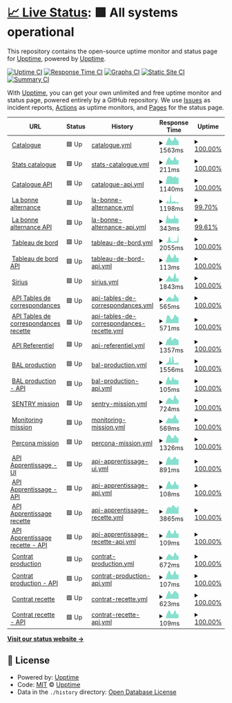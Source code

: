 # [📈 Live Status](https:///upptime): <!--live status--> **🟩 All systems operational**

This repository contains the open-source uptime monitor and status page for [Upptime](https://upptime.js.org), powered by [Upptime](https://github.com/upptime/upptime).

[![Uptime CI](https://github.com/mission-apprentissage/upptime/workflows/Uptime%20CI/badge.svg)](https://github.com/mission-apprentissage/upptime/actions?query=workflow%3A%22Uptime+CI%22)
[![Response Time CI](https://github.com/mission-apprentissage/upptime/workflows/Response%20Time%20CI/badge.svg)](https://github.com/mission-apprentissage/upptime/actions?query=workflow%3A%22Response+Time+CI%22)
[![Graphs CI](https://github.com/mission-apprentissage/upptime/workflows/Graphs%20CI/badge.svg)](https://github.com/mission-apprentissage/upptime/actions?query=workflow%3A%22Graphs+CI%22)
[![Static Site CI](https://github.com/mission-apprentissage/upptime/workflows/Static%20Site%20CI/badge.svg)](https://github.com/mission-apprentissage/upptime/actions?query=workflow%3A%22Static+Site+CI%22)
[![Summary CI](https://github.com/mission-apprentissage/upptime/workflows/Summary%20CI/badge.svg)](https://github.com/mission-apprentissage/upptime/actions?query=workflow%3A%22Summary+CI%22)

With [Upptime](https://upptime.js.org), you can get your own unlimited and free uptime monitor and status page, powered entirely by a GitHub repository. We use [Issues](https://github.com/upptime/upptime/issues) as incident reports, [Actions](https://github.com/mission-apprentissage/upptime/actions) as uptime monitors, and [Pages](https:///upptime) for the status page.

<!--start: status pages-->
<!-- This summary is generated by Upptime (https://github.com/upptime/upptime) -->
<!-- Do not edit this manually, your changes will be overwritten -->
<!-- prettier-ignore -->
| URL | Status | History | Response Time | Uptime |
| --- | ------ | ------- | ------------- | ------ |
| <img alt="" src="https://avatars3.githubusercontent.com/u/7874148?s=400&v=4" height="13"> [Catalogue](https://catalogue.apprentissage.beta.gouv.fr/) | 🟩 Up | [catalogue.yml](https://github.com/mission-apprentissage/upptime/commits/HEAD/history/catalogue.yml) | <details><summary><img alt="Response time graph" src="./graphs/catalogue/response-time-week.png" height="20"> 1563ms</summary><br><a href="https://mission-apprentissage.github.io/upptime/history/catalogue"><img alt="Response time 1837" src="https://img.shields.io/endpoint?url=https%3A%2F%2Fraw.githubusercontent.com%2Fmission-apprentissage%2Fupptime%2FHEAD%2Fapi%2Fcatalogue%2Fresponse-time.json"></a><br><a href="https://mission-apprentissage.github.io/upptime/history/catalogue"><img alt="24-hour response time 1225" src="https://img.shields.io/endpoint?url=https%3A%2F%2Fraw.githubusercontent.com%2Fmission-apprentissage%2Fupptime%2FHEAD%2Fapi%2Fcatalogue%2Fresponse-time-day.json"></a><br><a href="https://mission-apprentissage.github.io/upptime/history/catalogue"><img alt="7-day response time 1563" src="https://img.shields.io/endpoint?url=https%3A%2F%2Fraw.githubusercontent.com%2Fmission-apprentissage%2Fupptime%2FHEAD%2Fapi%2Fcatalogue%2Fresponse-time-week.json"></a><br><a href="https://mission-apprentissage.github.io/upptime/history/catalogue"><img alt="30-day response time 1892" src="https://img.shields.io/endpoint?url=https%3A%2F%2Fraw.githubusercontent.com%2Fmission-apprentissage%2Fupptime%2FHEAD%2Fapi%2Fcatalogue%2Fresponse-time-month.json"></a><br><a href="https://mission-apprentissage.github.io/upptime/history/catalogue"><img alt="1-year response time 1833" src="https://img.shields.io/endpoint?url=https%3A%2F%2Fraw.githubusercontent.com%2Fmission-apprentissage%2Fupptime%2FHEAD%2Fapi%2Fcatalogue%2Fresponse-time-year.json"></a></details> | <details><summary><a href="https://mission-apprentissage.github.io/upptime/history/catalogue">100.00%</a></summary><a href="https://mission-apprentissage.github.io/upptime/history/catalogue"><img alt="All-time uptime 99.06%" src="https://img.shields.io/endpoint?url=https%3A%2F%2Fraw.githubusercontent.com%2Fmission-apprentissage%2Fupptime%2FHEAD%2Fapi%2Fcatalogue%2Fuptime.json"></a><br><a href="https://mission-apprentissage.github.io/upptime/history/catalogue"><img alt="24-hour uptime 100.00%" src="https://img.shields.io/endpoint?url=https%3A%2F%2Fraw.githubusercontent.com%2Fmission-apprentissage%2Fupptime%2FHEAD%2Fapi%2Fcatalogue%2Fuptime-day.json"></a><br><a href="https://mission-apprentissage.github.io/upptime/history/catalogue"><img alt="7-day uptime 100.00%" src="https://img.shields.io/endpoint?url=https%3A%2F%2Fraw.githubusercontent.com%2Fmission-apprentissage%2Fupptime%2FHEAD%2Fapi%2Fcatalogue%2Fuptime-week.json"></a><br><a href="https://mission-apprentissage.github.io/upptime/history/catalogue"><img alt="30-day uptime 96.14%" src="https://img.shields.io/endpoint?url=https%3A%2F%2Fraw.githubusercontent.com%2Fmission-apprentissage%2Fupptime%2FHEAD%2Fapi%2Fcatalogue%2Fuptime-month.json"></a><br><a href="https://mission-apprentissage.github.io/upptime/history/catalogue"><img alt="1-year uptime 99.56%" src="https://img.shields.io/endpoint?url=https%3A%2F%2Fraw.githubusercontent.com%2Fmission-apprentissage%2Fupptime%2FHEAD%2Fapi%2Fcatalogue%2Fuptime-year.json"></a></details>
| <img alt="" src="https://avatars3.githubusercontent.com/u/7874148?s=400&v=4" height="13"> [Stats catalogue](https://catalogue.apprentissage.beta.gouv.fr/stats) | 🟩 Up | [stats-catalogue.yml](https://github.com/mission-apprentissage/upptime/commits/HEAD/history/stats-catalogue.yml) | <details><summary><img alt="Response time graph" src="./graphs/stats-catalogue/response-time-week.png" height="20"> 211ms</summary><br><a href="https://mission-apprentissage.github.io/upptime/history/stats-catalogue"><img alt="Response time 325" src="https://img.shields.io/endpoint?url=https%3A%2F%2Fraw.githubusercontent.com%2Fmission-apprentissage%2Fupptime%2FHEAD%2Fapi%2Fstats-catalogue%2Fresponse-time.json"></a><br><a href="https://mission-apprentissage.github.io/upptime/history/stats-catalogue"><img alt="24-hour response time 173" src="https://img.shields.io/endpoint?url=https%3A%2F%2Fraw.githubusercontent.com%2Fmission-apprentissage%2Fupptime%2FHEAD%2Fapi%2Fstats-catalogue%2Fresponse-time-day.json"></a><br><a href="https://mission-apprentissage.github.io/upptime/history/stats-catalogue"><img alt="7-day response time 211" src="https://img.shields.io/endpoint?url=https%3A%2F%2Fraw.githubusercontent.com%2Fmission-apprentissage%2Fupptime%2FHEAD%2Fapi%2Fstats-catalogue%2Fresponse-time-week.json"></a><br><a href="https://mission-apprentissage.github.io/upptime/history/stats-catalogue"><img alt="30-day response time 516" src="https://img.shields.io/endpoint?url=https%3A%2F%2Fraw.githubusercontent.com%2Fmission-apprentissage%2Fupptime%2FHEAD%2Fapi%2Fstats-catalogue%2Fresponse-time-month.json"></a><br><a href="https://mission-apprentissage.github.io/upptime/history/stats-catalogue"><img alt="1-year response time 318" src="https://img.shields.io/endpoint?url=https%3A%2F%2Fraw.githubusercontent.com%2Fmission-apprentissage%2Fupptime%2FHEAD%2Fapi%2Fstats-catalogue%2Fresponse-time-year.json"></a></details> | <details><summary><a href="https://mission-apprentissage.github.io/upptime/history/stats-catalogue">100.00%</a></summary><a href="https://mission-apprentissage.github.io/upptime/history/stats-catalogue"><img alt="All-time uptime 99.74%" src="https://img.shields.io/endpoint?url=https%3A%2F%2Fraw.githubusercontent.com%2Fmission-apprentissage%2Fupptime%2FHEAD%2Fapi%2Fstats-catalogue%2Fuptime.json"></a><br><a href="https://mission-apprentissage.github.io/upptime/history/stats-catalogue"><img alt="24-hour uptime 100.00%" src="https://img.shields.io/endpoint?url=https%3A%2F%2Fraw.githubusercontent.com%2Fmission-apprentissage%2Fupptime%2FHEAD%2Fapi%2Fstats-catalogue%2Fuptime-day.json"></a><br><a href="https://mission-apprentissage.github.io/upptime/history/stats-catalogue"><img alt="7-day uptime 100.00%" src="https://img.shields.io/endpoint?url=https%3A%2F%2Fraw.githubusercontent.com%2Fmission-apprentissage%2Fupptime%2FHEAD%2Fapi%2Fstats-catalogue%2Fuptime-week.json"></a><br><a href="https://mission-apprentissage.github.io/upptime/history/stats-catalogue"><img alt="30-day uptime 96.15%" src="https://img.shields.io/endpoint?url=https%3A%2F%2Fraw.githubusercontent.com%2Fmission-apprentissage%2Fupptime%2FHEAD%2Fapi%2Fstats-catalogue%2Fuptime-month.json"></a><br><a href="https://mission-apprentissage.github.io/upptime/history/stats-catalogue"><img alt="1-year uptime 99.57%" src="https://img.shields.io/endpoint?url=https%3A%2F%2Fraw.githubusercontent.com%2Fmission-apprentissage%2Fupptime%2FHEAD%2Fapi%2Fstats-catalogue%2Fuptime-year.json"></a></details>
| <img alt="" src="https://avatars3.githubusercontent.com/u/7874148?s=400&v=4" height="13"> [Catalogue API](https://catalogue.apprentissage.beta.gouv.fr/api) | 🟩 Up | [catalogue-api.yml](https://github.com/mission-apprentissage/upptime/commits/HEAD/history/catalogue-api.yml) | <details><summary><img alt="Response time graph" src="./graphs/catalogue-api/response-time-week.png" height="20"> 1140ms</summary><br><a href="https://mission-apprentissage.github.io/upptime/history/catalogue-api"><img alt="Response time 1009" src="https://img.shields.io/endpoint?url=https%3A%2F%2Fraw.githubusercontent.com%2Fmission-apprentissage%2Fupptime%2FHEAD%2Fapi%2Fcatalogue-api%2Fresponse-time.json"></a><br><a href="https://mission-apprentissage.github.io/upptime/history/catalogue-api"><img alt="24-hour response time 1113" src="https://img.shields.io/endpoint?url=https%3A%2F%2Fraw.githubusercontent.com%2Fmission-apprentissage%2Fupptime%2FHEAD%2Fapi%2Fcatalogue-api%2Fresponse-time-day.json"></a><br><a href="https://mission-apprentissage.github.io/upptime/history/catalogue-api"><img alt="7-day response time 1140" src="https://img.shields.io/endpoint?url=https%3A%2F%2Fraw.githubusercontent.com%2Fmission-apprentissage%2Fupptime%2FHEAD%2Fapi%2Fcatalogue-api%2Fresponse-time-week.json"></a><br><a href="https://mission-apprentissage.github.io/upptime/history/catalogue-api"><img alt="30-day response time 1319" src="https://img.shields.io/endpoint?url=https%3A%2F%2Fraw.githubusercontent.com%2Fmission-apprentissage%2Fupptime%2FHEAD%2Fapi%2Fcatalogue-api%2Fresponse-time-month.json"></a><br><a href="https://mission-apprentissage.github.io/upptime/history/catalogue-api"><img alt="1-year response time 1043" src="https://img.shields.io/endpoint?url=https%3A%2F%2Fraw.githubusercontent.com%2Fmission-apprentissage%2Fupptime%2FHEAD%2Fapi%2Fcatalogue-api%2Fresponse-time-year.json"></a></details> | <details><summary><a href="https://mission-apprentissage.github.io/upptime/history/catalogue-api">100.00%</a></summary><a href="https://mission-apprentissage.github.io/upptime/history/catalogue-api"><img alt="All-time uptime 99.49%" src="https://img.shields.io/endpoint?url=https%3A%2F%2Fraw.githubusercontent.com%2Fmission-apprentissage%2Fupptime%2FHEAD%2Fapi%2Fcatalogue-api%2Fuptime.json"></a><br><a href="https://mission-apprentissage.github.io/upptime/history/catalogue-api"><img alt="24-hour uptime 100.00%" src="https://img.shields.io/endpoint?url=https%3A%2F%2Fraw.githubusercontent.com%2Fmission-apprentissage%2Fupptime%2FHEAD%2Fapi%2Fcatalogue-api%2Fuptime-day.json"></a><br><a href="https://mission-apprentissage.github.io/upptime/history/catalogue-api"><img alt="7-day uptime 100.00%" src="https://img.shields.io/endpoint?url=https%3A%2F%2Fraw.githubusercontent.com%2Fmission-apprentissage%2Fupptime%2FHEAD%2Fapi%2Fcatalogue-api%2Fuptime-week.json"></a><br><a href="https://mission-apprentissage.github.io/upptime/history/catalogue-api"><img alt="30-day uptime 95.42%" src="https://img.shields.io/endpoint?url=https%3A%2F%2Fraw.githubusercontent.com%2Fmission-apprentissage%2Fupptime%2FHEAD%2Fapi%2Fcatalogue-api%2Fuptime-month.json"></a><br><a href="https://mission-apprentissage.github.io/upptime/history/catalogue-api"><img alt="1-year uptime 99.49%" src="https://img.shields.io/endpoint?url=https%3A%2F%2Fraw.githubusercontent.com%2Fmission-apprentissage%2Fupptime%2FHEAD%2Fapi%2Fcatalogue-api%2Fuptime-year.json"></a></details>
| <img alt="" src="https://avatars3.githubusercontent.com/u/7874148?s=400&v=4" height="13"> [La bonne alternance](https://labonnealternance.apprentissage.beta.gouv.fr/) | 🟩 Up | [la-bonne-alternance.yml](https://github.com/mission-apprentissage/upptime/commits/HEAD/history/la-bonne-alternance.yml) | <details><summary><img alt="Response time graph" src="./graphs/la-bonne-alternance/response-time-week.png" height="20"> 1198ms</summary><br><a href="https://mission-apprentissage.github.io/upptime/history/la-bonne-alternance"><img alt="Response time 1377" src="https://img.shields.io/endpoint?url=https%3A%2F%2Fraw.githubusercontent.com%2Fmission-apprentissage%2Fupptime%2FHEAD%2Fapi%2Fla-bonne-alternance%2Fresponse-time.json"></a><br><a href="https://mission-apprentissage.github.io/upptime/history/la-bonne-alternance"><img alt="24-hour response time 700" src="https://img.shields.io/endpoint?url=https%3A%2F%2Fraw.githubusercontent.com%2Fmission-apprentissage%2Fupptime%2FHEAD%2Fapi%2Fla-bonne-alternance%2Fresponse-time-day.json"></a><br><a href="https://mission-apprentissage.github.io/upptime/history/la-bonne-alternance"><img alt="7-day response time 1198" src="https://img.shields.io/endpoint?url=https%3A%2F%2Fraw.githubusercontent.com%2Fmission-apprentissage%2Fupptime%2FHEAD%2Fapi%2Fla-bonne-alternance%2Fresponse-time-week.json"></a><br><a href="https://mission-apprentissage.github.io/upptime/history/la-bonne-alternance"><img alt="30-day response time 1096" src="https://img.shields.io/endpoint?url=https%3A%2F%2Fraw.githubusercontent.com%2Fmission-apprentissage%2Fupptime%2FHEAD%2Fapi%2Fla-bonne-alternance%2Fresponse-time-month.json"></a><br><a href="https://mission-apprentissage.github.io/upptime/history/la-bonne-alternance"><img alt="1-year response time 1415" src="https://img.shields.io/endpoint?url=https%3A%2F%2Fraw.githubusercontent.com%2Fmission-apprentissage%2Fupptime%2FHEAD%2Fapi%2Fla-bonne-alternance%2Fresponse-time-year.json"></a></details> | <details><summary><a href="https://mission-apprentissage.github.io/upptime/history/la-bonne-alternance">99.70%</a></summary><a href="https://mission-apprentissage.github.io/upptime/history/la-bonne-alternance"><img alt="All-time uptime 99.80%" src="https://img.shields.io/endpoint?url=https%3A%2F%2Fraw.githubusercontent.com%2Fmission-apprentissage%2Fupptime%2FHEAD%2Fapi%2Fla-bonne-alternance%2Fuptime.json"></a><br><a href="https://mission-apprentissage.github.io/upptime/history/la-bonne-alternance"><img alt="24-hour uptime 100.00%" src="https://img.shields.io/endpoint?url=https%3A%2F%2Fraw.githubusercontent.com%2Fmission-apprentissage%2Fupptime%2FHEAD%2Fapi%2Fla-bonne-alternance%2Fuptime-day.json"></a><br><a href="https://mission-apprentissage.github.io/upptime/history/la-bonne-alternance"><img alt="7-day uptime 99.70%" src="https://img.shields.io/endpoint?url=https%3A%2F%2Fraw.githubusercontent.com%2Fmission-apprentissage%2Fupptime%2FHEAD%2Fapi%2Fla-bonne-alternance%2Fuptime-week.json"></a><br><a href="https://mission-apprentissage.github.io/upptime/history/la-bonne-alternance"><img alt="30-day uptime 99.93%" src="https://img.shields.io/endpoint?url=https%3A%2F%2Fraw.githubusercontent.com%2Fmission-apprentissage%2Fupptime%2FHEAD%2Fapi%2Fla-bonne-alternance%2Fuptime-month.json"></a><br><a href="https://mission-apprentissage.github.io/upptime/history/la-bonne-alternance"><img alt="1-year uptime 99.90%" src="https://img.shields.io/endpoint?url=https%3A%2F%2Fraw.githubusercontent.com%2Fmission-apprentissage%2Fupptime%2FHEAD%2Fapi%2Fla-bonne-alternance%2Fuptime-year.json"></a></details>
| <img alt="" src="https://avatars3.githubusercontent.com/u/7874148?s=400&v=4" height="13"> [La bonne alternance API](https://labonnealternance.apprentissage.beta.gouv.fr/api) | 🟩 Up | [la-bonne-alternance-api.yml](https://github.com/mission-apprentissage/upptime/commits/HEAD/history/la-bonne-alternance-api.yml) | <details><summary><img alt="Response time graph" src="./graphs/la-bonne-alternance-api/response-time-week.png" height="20"> 343ms</summary><br><a href="https://mission-apprentissage.github.io/upptime/history/la-bonne-alternance-api"><img alt="Response time 735" src="https://img.shields.io/endpoint?url=https%3A%2F%2Fraw.githubusercontent.com%2Fmission-apprentissage%2Fupptime%2FHEAD%2Fapi%2Fla-bonne-alternance-api%2Fresponse-time.json"></a><br><a href="https://mission-apprentissage.github.io/upptime/history/la-bonne-alternance-api"><img alt="24-hour response time 1757" src="https://img.shields.io/endpoint?url=https%3A%2F%2Fraw.githubusercontent.com%2Fmission-apprentissage%2Fupptime%2FHEAD%2Fapi%2Fla-bonne-alternance-api%2Fresponse-time-day.json"></a><br><a href="https://mission-apprentissage.github.io/upptime/history/la-bonne-alternance-api"><img alt="7-day response time 343" src="https://img.shields.io/endpoint?url=https%3A%2F%2Fraw.githubusercontent.com%2Fmission-apprentissage%2Fupptime%2FHEAD%2Fapi%2Fla-bonne-alternance-api%2Fresponse-time-week.json"></a><br><a href="https://mission-apprentissage.github.io/upptime/history/la-bonne-alternance-api"><img alt="30-day response time 204" src="https://img.shields.io/endpoint?url=https%3A%2F%2Fraw.githubusercontent.com%2Fmission-apprentissage%2Fupptime%2FHEAD%2Fapi%2Fla-bonne-alternance-api%2Fresponse-time-month.json"></a><br><a href="https://mission-apprentissage.github.io/upptime/history/la-bonne-alternance-api"><img alt="1-year response time 814" src="https://img.shields.io/endpoint?url=https%3A%2F%2Fraw.githubusercontent.com%2Fmission-apprentissage%2Fupptime%2FHEAD%2Fapi%2Fla-bonne-alternance-api%2Fresponse-time-year.json"></a></details> | <details><summary><a href="https://mission-apprentissage.github.io/upptime/history/la-bonne-alternance-api">99.61%</a></summary><a href="https://mission-apprentissage.github.io/upptime/history/la-bonne-alternance-api"><img alt="All-time uptime 99.81%" src="https://img.shields.io/endpoint?url=https%3A%2F%2Fraw.githubusercontent.com%2Fmission-apprentissage%2Fupptime%2FHEAD%2Fapi%2Fla-bonne-alternance-api%2Fuptime.json"></a><br><a href="https://mission-apprentissage.github.io/upptime/history/la-bonne-alternance-api"><img alt="24-hour uptime 99.39%" src="https://img.shields.io/endpoint?url=https%3A%2F%2Fraw.githubusercontent.com%2Fmission-apprentissage%2Fupptime%2FHEAD%2Fapi%2Fla-bonne-alternance-api%2Fuptime-day.json"></a><br><a href="https://mission-apprentissage.github.io/upptime/history/la-bonne-alternance-api"><img alt="7-day uptime 99.61%" src="https://img.shields.io/endpoint?url=https%3A%2F%2Fraw.githubusercontent.com%2Fmission-apprentissage%2Fupptime%2FHEAD%2Fapi%2Fla-bonne-alternance-api%2Fuptime-week.json"></a><br><a href="https://mission-apprentissage.github.io/upptime/history/la-bonne-alternance-api"><img alt="30-day uptime 99.91%" src="https://img.shields.io/endpoint?url=https%3A%2F%2Fraw.githubusercontent.com%2Fmission-apprentissage%2Fupptime%2FHEAD%2Fapi%2Fla-bonne-alternance-api%2Fuptime-month.json"></a><br><a href="https://mission-apprentissage.github.io/upptime/history/la-bonne-alternance-api"><img alt="1-year uptime 99.76%" src="https://img.shields.io/endpoint?url=https%3A%2F%2Fraw.githubusercontent.com%2Fmission-apprentissage%2Fupptime%2FHEAD%2Fapi%2Fla-bonne-alternance-api%2Fuptime-year.json"></a></details>
| <img alt="" src="https://avatars3.githubusercontent.com/u/7874148?s=400&v=4" height="13"> [Tableau de bord](https://cfas.apprentissage.beta.gouv.fr/) | 🟩 Up | [tableau-de-bord.yml](https://github.com/mission-apprentissage/upptime/commits/HEAD/history/tableau-de-bord.yml) | <details><summary><img alt="Response time graph" src="./graphs/tableau-de-bord/response-time-week.png" height="20"> 2055ms</summary><br><a href="https://mission-apprentissage.github.io/upptime/history/tableau-de-bord"><img alt="Response time 1162" src="https://img.shields.io/endpoint?url=https%3A%2F%2Fraw.githubusercontent.com%2Fmission-apprentissage%2Fupptime%2FHEAD%2Fapi%2Ftableau-de-bord%2Fresponse-time.json"></a><br><a href="https://mission-apprentissage.github.io/upptime/history/tableau-de-bord"><img alt="24-hour response time 760" src="https://img.shields.io/endpoint?url=https%3A%2F%2Fraw.githubusercontent.com%2Fmission-apprentissage%2Fupptime%2FHEAD%2Fapi%2Ftableau-de-bord%2Fresponse-time-day.json"></a><br><a href="https://mission-apprentissage.github.io/upptime/history/tableau-de-bord"><img alt="7-day response time 2055" src="https://img.shields.io/endpoint?url=https%3A%2F%2Fraw.githubusercontent.com%2Fmission-apprentissage%2Fupptime%2FHEAD%2Fapi%2Ftableau-de-bord%2Fresponse-time-week.json"></a><br><a href="https://mission-apprentissage.github.io/upptime/history/tableau-de-bord"><img alt="30-day response time 2064" src="https://img.shields.io/endpoint?url=https%3A%2F%2Fraw.githubusercontent.com%2Fmission-apprentissage%2Fupptime%2FHEAD%2Fapi%2Ftableau-de-bord%2Fresponse-time-month.json"></a><br><a href="https://mission-apprentissage.github.io/upptime/history/tableau-de-bord"><img alt="1-year response time 1240" src="https://img.shields.io/endpoint?url=https%3A%2F%2Fraw.githubusercontent.com%2Fmission-apprentissage%2Fupptime%2FHEAD%2Fapi%2Ftableau-de-bord%2Fresponse-time-year.json"></a></details> | <details><summary><a href="https://mission-apprentissage.github.io/upptime/history/tableau-de-bord">100.00%</a></summary><a href="https://mission-apprentissage.github.io/upptime/history/tableau-de-bord"><img alt="All-time uptime 99.85%" src="https://img.shields.io/endpoint?url=https%3A%2F%2Fraw.githubusercontent.com%2Fmission-apprentissage%2Fupptime%2FHEAD%2Fapi%2Ftableau-de-bord%2Fuptime.json"></a><br><a href="https://mission-apprentissage.github.io/upptime/history/tableau-de-bord"><img alt="24-hour uptime 100.00%" src="https://img.shields.io/endpoint?url=https%3A%2F%2Fraw.githubusercontent.com%2Fmission-apprentissage%2Fupptime%2FHEAD%2Fapi%2Ftableau-de-bord%2Fuptime-day.json"></a><br><a href="https://mission-apprentissage.github.io/upptime/history/tableau-de-bord"><img alt="7-day uptime 100.00%" src="https://img.shields.io/endpoint?url=https%3A%2F%2Fraw.githubusercontent.com%2Fmission-apprentissage%2Fupptime%2FHEAD%2Fapi%2Ftableau-de-bord%2Fuptime-week.json"></a><br><a href="https://mission-apprentissage.github.io/upptime/history/tableau-de-bord"><img alt="30-day uptime 100.00%" src="https://img.shields.io/endpoint?url=https%3A%2F%2Fraw.githubusercontent.com%2Fmission-apprentissage%2Fupptime%2FHEAD%2Fapi%2Ftableau-de-bord%2Fuptime-month.json"></a><br><a href="https://mission-apprentissage.github.io/upptime/history/tableau-de-bord"><img alt="1-year uptime 99.98%" src="https://img.shields.io/endpoint?url=https%3A%2F%2Fraw.githubusercontent.com%2Fmission-apprentissage%2Fupptime%2FHEAD%2Fapi%2Ftableau-de-bord%2Fuptime-year.json"></a></details>
| <img alt="" src="https://avatars3.githubusercontent.com/u/7874148?s=400&v=4" height="13"> [Tableau de bord API](https://cfas.apprentissage.beta.gouv.fr/api/healthcheck) | 🟩 Up | [tableau-de-bord-api.yml](https://github.com/mission-apprentissage/upptime/commits/HEAD/history/tableau-de-bord-api.yml) | <details><summary><img alt="Response time graph" src="./graphs/tableau-de-bord-api/response-time-week.png" height="20"> 113ms</summary><br><a href="https://mission-apprentissage.github.io/upptime/history/tableau-de-bord-api"><img alt="Response time 715" src="https://img.shields.io/endpoint?url=https%3A%2F%2Fraw.githubusercontent.com%2Fmission-apprentissage%2Fupptime%2FHEAD%2Fapi%2Ftableau-de-bord-api%2Fresponse-time.json"></a><br><a href="https://mission-apprentissage.github.io/upptime/history/tableau-de-bord-api"><img alt="24-hour response time 91" src="https://img.shields.io/endpoint?url=https%3A%2F%2Fraw.githubusercontent.com%2Fmission-apprentissage%2Fupptime%2FHEAD%2Fapi%2Ftableau-de-bord-api%2Fresponse-time-day.json"></a><br><a href="https://mission-apprentissage.github.io/upptime/history/tableau-de-bord-api"><img alt="7-day response time 113" src="https://img.shields.io/endpoint?url=https%3A%2F%2Fraw.githubusercontent.com%2Fmission-apprentissage%2Fupptime%2FHEAD%2Fapi%2Ftableau-de-bord-api%2Fresponse-time-week.json"></a><br><a href="https://mission-apprentissage.github.io/upptime/history/tableau-de-bord-api"><img alt="30-day response time 117" src="https://img.shields.io/endpoint?url=https%3A%2F%2Fraw.githubusercontent.com%2Fmission-apprentissage%2Fupptime%2FHEAD%2Fapi%2Ftableau-de-bord-api%2Fresponse-time-month.json"></a><br><a href="https://mission-apprentissage.github.io/upptime/history/tableau-de-bord-api"><img alt="1-year response time 129" src="https://img.shields.io/endpoint?url=https%3A%2F%2Fraw.githubusercontent.com%2Fmission-apprentissage%2Fupptime%2FHEAD%2Fapi%2Ftableau-de-bord-api%2Fresponse-time-year.json"></a></details> | <details><summary><a href="https://mission-apprentissage.github.io/upptime/history/tableau-de-bord-api">100.00%</a></summary><a href="https://mission-apprentissage.github.io/upptime/history/tableau-de-bord-api"><img alt="All-time uptime 98.55%" src="https://img.shields.io/endpoint?url=https%3A%2F%2Fraw.githubusercontent.com%2Fmission-apprentissage%2Fupptime%2FHEAD%2Fapi%2Ftableau-de-bord-api%2Fuptime.json"></a><br><a href="https://mission-apprentissage.github.io/upptime/history/tableau-de-bord-api"><img alt="24-hour uptime 100.00%" src="https://img.shields.io/endpoint?url=https%3A%2F%2Fraw.githubusercontent.com%2Fmission-apprentissage%2Fupptime%2FHEAD%2Fapi%2Ftableau-de-bord-api%2Fuptime-day.json"></a><br><a href="https://mission-apprentissage.github.io/upptime/history/tableau-de-bord-api"><img alt="7-day uptime 100.00%" src="https://img.shields.io/endpoint?url=https%3A%2F%2Fraw.githubusercontent.com%2Fmission-apprentissage%2Fupptime%2FHEAD%2Fapi%2Ftableau-de-bord-api%2Fuptime-week.json"></a><br><a href="https://mission-apprentissage.github.io/upptime/history/tableau-de-bord-api"><img alt="30-day uptime 100.00%" src="https://img.shields.io/endpoint?url=https%3A%2F%2Fraw.githubusercontent.com%2Fmission-apprentissage%2Fupptime%2FHEAD%2Fapi%2Ftableau-de-bord-api%2Fuptime-month.json"></a><br><a href="https://mission-apprentissage.github.io/upptime/history/tableau-de-bord-api"><img alt="1-year uptime 99.96%" src="https://img.shields.io/endpoint?url=https%3A%2F%2Fraw.githubusercontent.com%2Fmission-apprentissage%2Fupptime%2FHEAD%2Fapi%2Ftableau-de-bord-api%2Fuptime-year.json"></a></details>
| <img alt="" src="https://avatars3.githubusercontent.com/u/7874148?s=400&v=4" height="13"> [Sirius](https://sirius.apprentissage.beta.gouv.fr/) | 🟩 Up | [sirius.yml](https://github.com/mission-apprentissage/upptime/commits/HEAD/history/sirius.yml) | <details><summary><img alt="Response time graph" src="./graphs/sirius/response-time-week.png" height="20"> 1843ms</summary><br><a href="https://mission-apprentissage.github.io/upptime/history/sirius"><img alt="Response time 927" src="https://img.shields.io/endpoint?url=https%3A%2F%2Fraw.githubusercontent.com%2Fmission-apprentissage%2Fupptime%2FHEAD%2Fapi%2Fsirius%2Fresponse-time.json"></a><br><a href="https://mission-apprentissage.github.io/upptime/history/sirius"><img alt="24-hour response time 1538" src="https://img.shields.io/endpoint?url=https%3A%2F%2Fraw.githubusercontent.com%2Fmission-apprentissage%2Fupptime%2FHEAD%2Fapi%2Fsirius%2Fresponse-time-day.json"></a><br><a href="https://mission-apprentissage.github.io/upptime/history/sirius"><img alt="7-day response time 1843" src="https://img.shields.io/endpoint?url=https%3A%2F%2Fraw.githubusercontent.com%2Fmission-apprentissage%2Fupptime%2FHEAD%2Fapi%2Fsirius%2Fresponse-time-week.json"></a><br><a href="https://mission-apprentissage.github.io/upptime/history/sirius"><img alt="30-day response time 2007" src="https://img.shields.io/endpoint?url=https%3A%2F%2Fraw.githubusercontent.com%2Fmission-apprentissage%2Fupptime%2FHEAD%2Fapi%2Fsirius%2Fresponse-time-month.json"></a><br><a href="https://mission-apprentissage.github.io/upptime/history/sirius"><img alt="1-year response time 1019" src="https://img.shields.io/endpoint?url=https%3A%2F%2Fraw.githubusercontent.com%2Fmission-apprentissage%2Fupptime%2FHEAD%2Fapi%2Fsirius%2Fresponse-time-year.json"></a></details> | <details><summary><a href="https://mission-apprentissage.github.io/upptime/history/sirius">100.00%</a></summary><a href="https://mission-apprentissage.github.io/upptime/history/sirius"><img alt="All-time uptime 97.31%" src="https://img.shields.io/endpoint?url=https%3A%2F%2Fraw.githubusercontent.com%2Fmission-apprentissage%2Fupptime%2FHEAD%2Fapi%2Fsirius%2Fuptime.json"></a><br><a href="https://mission-apprentissage.github.io/upptime/history/sirius"><img alt="24-hour uptime 100.00%" src="https://img.shields.io/endpoint?url=https%3A%2F%2Fraw.githubusercontent.com%2Fmission-apprentissage%2Fupptime%2FHEAD%2Fapi%2Fsirius%2Fuptime-day.json"></a><br><a href="https://mission-apprentissage.github.io/upptime/history/sirius"><img alt="7-day uptime 100.00%" src="https://img.shields.io/endpoint?url=https%3A%2F%2Fraw.githubusercontent.com%2Fmission-apprentissage%2Fupptime%2FHEAD%2Fapi%2Fsirius%2Fuptime-week.json"></a><br><a href="https://mission-apprentissage.github.io/upptime/history/sirius"><img alt="30-day uptime 98.17%" src="https://img.shields.io/endpoint?url=https%3A%2F%2Fraw.githubusercontent.com%2Fmission-apprentissage%2Fupptime%2FHEAD%2Fapi%2Fsirius%2Fuptime-month.json"></a><br><a href="https://mission-apprentissage.github.io/upptime/history/sirius"><img alt="1-year uptime 99.38%" src="https://img.shields.io/endpoint?url=https%3A%2F%2Fraw.githubusercontent.com%2Fmission-apprentissage%2Fupptime%2FHEAD%2Fapi%2Fsirius%2Fuptime-year.json"></a></details>
| <img alt="" src="https://avatars3.githubusercontent.com/u/7874148?s=400&v=4" height="13"> [API Tables de correspondances](https://tables-correspondances.apprentissage.beta.gouv.fr/api) | 🟩 Up | [api-tables-de-correspondances.yml](https://github.com/mission-apprentissage/upptime/commits/HEAD/history/api-tables-de-correspondances.yml) | <details><summary><img alt="Response time graph" src="./graphs/api-tables-de-correspondances/response-time-week.png" height="20"> 565ms</summary><br><a href="https://mission-apprentissage.github.io/upptime/history/api-tables-de-correspondances"><img alt="Response time 705" src="https://img.shields.io/endpoint?url=https%3A%2F%2Fraw.githubusercontent.com%2Fmission-apprentissage%2Fupptime%2FHEAD%2Fapi%2Fapi-tables-de-correspondances%2Fresponse-time.json"></a><br><a href="https://mission-apprentissage.github.io/upptime/history/api-tables-de-correspondances"><img alt="24-hour response time 370" src="https://img.shields.io/endpoint?url=https%3A%2F%2Fraw.githubusercontent.com%2Fmission-apprentissage%2Fupptime%2FHEAD%2Fapi%2Fapi-tables-de-correspondances%2Fresponse-time-day.json"></a><br><a href="https://mission-apprentissage.github.io/upptime/history/api-tables-de-correspondances"><img alt="7-day response time 565" src="https://img.shields.io/endpoint?url=https%3A%2F%2Fraw.githubusercontent.com%2Fmission-apprentissage%2Fupptime%2FHEAD%2Fapi%2Fapi-tables-de-correspondances%2Fresponse-time-week.json"></a><br><a href="https://mission-apprentissage.github.io/upptime/history/api-tables-de-correspondances"><img alt="30-day response time 624" src="https://img.shields.io/endpoint?url=https%3A%2F%2Fraw.githubusercontent.com%2Fmission-apprentissage%2Fupptime%2FHEAD%2Fapi%2Fapi-tables-de-correspondances%2Fresponse-time-month.json"></a><br><a href="https://mission-apprentissage.github.io/upptime/history/api-tables-de-correspondances"><img alt="1-year response time 711" src="https://img.shields.io/endpoint?url=https%3A%2F%2Fraw.githubusercontent.com%2Fmission-apprentissage%2Fupptime%2FHEAD%2Fapi%2Fapi-tables-de-correspondances%2Fresponse-time-year.json"></a></details> | <details><summary><a href="https://mission-apprentissage.github.io/upptime/history/api-tables-de-correspondances">100.00%</a></summary><a href="https://mission-apprentissage.github.io/upptime/history/api-tables-de-correspondances"><img alt="All-time uptime 99.69%" src="https://img.shields.io/endpoint?url=https%3A%2F%2Fraw.githubusercontent.com%2Fmission-apprentissage%2Fupptime%2FHEAD%2Fapi%2Fapi-tables-de-correspondances%2Fuptime.json"></a><br><a href="https://mission-apprentissage.github.io/upptime/history/api-tables-de-correspondances"><img alt="24-hour uptime 100.00%" src="https://img.shields.io/endpoint?url=https%3A%2F%2Fraw.githubusercontent.com%2Fmission-apprentissage%2Fupptime%2FHEAD%2Fapi%2Fapi-tables-de-correspondances%2Fuptime-day.json"></a><br><a href="https://mission-apprentissage.github.io/upptime/history/api-tables-de-correspondances"><img alt="7-day uptime 100.00%" src="https://img.shields.io/endpoint?url=https%3A%2F%2Fraw.githubusercontent.com%2Fmission-apprentissage%2Fupptime%2FHEAD%2Fapi%2Fapi-tables-de-correspondances%2Fuptime-week.json"></a><br><a href="https://mission-apprentissage.github.io/upptime/history/api-tables-de-correspondances"><img alt="30-day uptime 100.00%" src="https://img.shields.io/endpoint?url=https%3A%2F%2Fraw.githubusercontent.com%2Fmission-apprentissage%2Fupptime%2FHEAD%2Fapi%2Fapi-tables-de-correspondances%2Fuptime-month.json"></a><br><a href="https://mission-apprentissage.github.io/upptime/history/api-tables-de-correspondances"><img alt="1-year uptime 99.83%" src="https://img.shields.io/endpoint?url=https%3A%2F%2Fraw.githubusercontent.com%2Fmission-apprentissage%2Fupptime%2FHEAD%2Fapi%2Fapi-tables-de-correspondances%2Fuptime-year.json"></a></details>
| <img alt="" src="https://avatars3.githubusercontent.com/u/7874148?s=400&v=4" height="13"> [API Tables de correspondances recette](https://tables-correspondances-recette.apprentissage.beta.gouv.fr/api) | 🟩 Up | [api-tables-de-correspondances-recette.yml](https://github.com/mission-apprentissage/upptime/commits/HEAD/history/api-tables-de-correspondances-recette.yml) | <details><summary><img alt="Response time graph" src="./graphs/api-tables-de-correspondances-recette/response-time-week.png" height="20"> 571ms</summary><br><a href="https://mission-apprentissage.github.io/upptime/history/api-tables-de-correspondances-recette"><img alt="Response time 678" src="https://img.shields.io/endpoint?url=https%3A%2F%2Fraw.githubusercontent.com%2Fmission-apprentissage%2Fupptime%2FHEAD%2Fapi%2Fapi-tables-de-correspondances-recette%2Fresponse-time.json"></a><br><a href="https://mission-apprentissage.github.io/upptime/history/api-tables-de-correspondances-recette"><img alt="24-hour response time 635" src="https://img.shields.io/endpoint?url=https%3A%2F%2Fraw.githubusercontent.com%2Fmission-apprentissage%2Fupptime%2FHEAD%2Fapi%2Fapi-tables-de-correspondances-recette%2Fresponse-time-day.json"></a><br><a href="https://mission-apprentissage.github.io/upptime/history/api-tables-de-correspondances-recette"><img alt="7-day response time 571" src="https://img.shields.io/endpoint?url=https%3A%2F%2Fraw.githubusercontent.com%2Fmission-apprentissage%2Fupptime%2FHEAD%2Fapi%2Fapi-tables-de-correspondances-recette%2Fresponse-time-week.json"></a><br><a href="https://mission-apprentissage.github.io/upptime/history/api-tables-de-correspondances-recette"><img alt="30-day response time 691" src="https://img.shields.io/endpoint?url=https%3A%2F%2Fraw.githubusercontent.com%2Fmission-apprentissage%2Fupptime%2FHEAD%2Fapi%2Fapi-tables-de-correspondances-recette%2Fresponse-time-month.json"></a><br><a href="https://mission-apprentissage.github.io/upptime/history/api-tables-de-correspondances-recette"><img alt="1-year response time 671" src="https://img.shields.io/endpoint?url=https%3A%2F%2Fraw.githubusercontent.com%2Fmission-apprentissage%2Fupptime%2FHEAD%2Fapi%2Fapi-tables-de-correspondances-recette%2Fresponse-time-year.json"></a></details> | <details><summary><a href="https://mission-apprentissage.github.io/upptime/history/api-tables-de-correspondances-recette">100.00%</a></summary><a href="https://mission-apprentissage.github.io/upptime/history/api-tables-de-correspondances-recette"><img alt="All-time uptime 99.84%" src="https://img.shields.io/endpoint?url=https%3A%2F%2Fraw.githubusercontent.com%2Fmission-apprentissage%2Fupptime%2FHEAD%2Fapi%2Fapi-tables-de-correspondances-recette%2Fuptime.json"></a><br><a href="https://mission-apprentissage.github.io/upptime/history/api-tables-de-correspondances-recette"><img alt="24-hour uptime 100.00%" src="https://img.shields.io/endpoint?url=https%3A%2F%2Fraw.githubusercontent.com%2Fmission-apprentissage%2Fupptime%2FHEAD%2Fapi%2Fapi-tables-de-correspondances-recette%2Fuptime-day.json"></a><br><a href="https://mission-apprentissage.github.io/upptime/history/api-tables-de-correspondances-recette"><img alt="7-day uptime 100.00%" src="https://img.shields.io/endpoint?url=https%3A%2F%2Fraw.githubusercontent.com%2Fmission-apprentissage%2Fupptime%2FHEAD%2Fapi%2Fapi-tables-de-correspondances-recette%2Fuptime-week.json"></a><br><a href="https://mission-apprentissage.github.io/upptime/history/api-tables-de-correspondances-recette"><img alt="30-day uptime 100.00%" src="https://img.shields.io/endpoint?url=https%3A%2F%2Fraw.githubusercontent.com%2Fmission-apprentissage%2Fupptime%2FHEAD%2Fapi%2Fapi-tables-de-correspondances-recette%2Fuptime-month.json"></a><br><a href="https://mission-apprentissage.github.io/upptime/history/api-tables-de-correspondances-recette"><img alt="1-year uptime 99.99%" src="https://img.shields.io/endpoint?url=https%3A%2F%2Fraw.githubusercontent.com%2Fmission-apprentissage%2Fupptime%2FHEAD%2Fapi%2Fapi-tables-de-correspondances-recette%2Fuptime-year.json"></a></details>
| <img alt="" src="https://avatars3.githubusercontent.com/u/7874148?s=400&v=4" height="13"> [API Referentiel](https://referentiel.apprentissage.beta.gouv.fr/api/v1/healthcheck) | 🟩 Up | [api-referentiel.yml](https://github.com/mission-apprentissage/upptime/commits/HEAD/history/api-referentiel.yml) | <details><summary><img alt="Response time graph" src="./graphs/api-referentiel/response-time-week.png" height="20"> 1357ms</summary><br><a href="https://mission-apprentissage.github.io/upptime/history/api-referentiel"><img alt="Response time 1465" src="https://img.shields.io/endpoint?url=https%3A%2F%2Fraw.githubusercontent.com%2Fmission-apprentissage%2Fupptime%2FHEAD%2Fapi%2Fapi-referentiel%2Fresponse-time.json"></a><br><a href="https://mission-apprentissage.github.io/upptime/history/api-referentiel"><img alt="24-hour response time 1112" src="https://img.shields.io/endpoint?url=https%3A%2F%2Fraw.githubusercontent.com%2Fmission-apprentissage%2Fupptime%2FHEAD%2Fapi%2Fapi-referentiel%2Fresponse-time-day.json"></a><br><a href="https://mission-apprentissage.github.io/upptime/history/api-referentiel"><img alt="7-day response time 1357" src="https://img.shields.io/endpoint?url=https%3A%2F%2Fraw.githubusercontent.com%2Fmission-apprentissage%2Fupptime%2FHEAD%2Fapi%2Fapi-referentiel%2Fresponse-time-week.json"></a><br><a href="https://mission-apprentissage.github.io/upptime/history/api-referentiel"><img alt="30-day response time 1363" src="https://img.shields.io/endpoint?url=https%3A%2F%2Fraw.githubusercontent.com%2Fmission-apprentissage%2Fupptime%2FHEAD%2Fapi%2Fapi-referentiel%2Fresponse-time-month.json"></a><br><a href="https://mission-apprentissage.github.io/upptime/history/api-referentiel"><img alt="1-year response time 1431" src="https://img.shields.io/endpoint?url=https%3A%2F%2Fraw.githubusercontent.com%2Fmission-apprentissage%2Fupptime%2FHEAD%2Fapi%2Fapi-referentiel%2Fresponse-time-year.json"></a></details> | <details><summary><a href="https://mission-apprentissage.github.io/upptime/history/api-referentiel">100.00%</a></summary><a href="https://mission-apprentissage.github.io/upptime/history/api-referentiel"><img alt="All-time uptime 99.68%" src="https://img.shields.io/endpoint?url=https%3A%2F%2Fraw.githubusercontent.com%2Fmission-apprentissage%2Fupptime%2FHEAD%2Fapi%2Fapi-referentiel%2Fuptime.json"></a><br><a href="https://mission-apprentissage.github.io/upptime/history/api-referentiel"><img alt="24-hour uptime 100.00%" src="https://img.shields.io/endpoint?url=https%3A%2F%2Fraw.githubusercontent.com%2Fmission-apprentissage%2Fupptime%2FHEAD%2Fapi%2Fapi-referentiel%2Fuptime-day.json"></a><br><a href="https://mission-apprentissage.github.io/upptime/history/api-referentiel"><img alt="7-day uptime 100.00%" src="https://img.shields.io/endpoint?url=https%3A%2F%2Fraw.githubusercontent.com%2Fmission-apprentissage%2Fupptime%2FHEAD%2Fapi%2Fapi-referentiel%2Fuptime-week.json"></a><br><a href="https://mission-apprentissage.github.io/upptime/history/api-referentiel"><img alt="30-day uptime 100.00%" src="https://img.shields.io/endpoint?url=https%3A%2F%2Fraw.githubusercontent.com%2Fmission-apprentissage%2Fupptime%2FHEAD%2Fapi%2Fapi-referentiel%2Fuptime-month.json"></a><br><a href="https://mission-apprentissage.github.io/upptime/history/api-referentiel"><img alt="1-year uptime 99.83%" src="https://img.shields.io/endpoint?url=https%3A%2F%2Fraw.githubusercontent.com%2Fmission-apprentissage%2Fupptime%2FHEAD%2Fapi%2Fapi-referentiel%2Fuptime-year.json"></a></details>
| <img alt="" src="https://avatars3.githubusercontent.com/u/7874148?s=400&v=4" height="13"> [BAL production](https://bal.apprentissage.beta.gouv.fr/) | 🟩 Up | [bal-production.yml](https://github.com/mission-apprentissage/upptime/commits/HEAD/history/bal-production.yml) | <details><summary><img alt="Response time graph" src="./graphs/bal-production/response-time-week.png" height="20"> 1556ms</summary><br><a href="https://mission-apprentissage.github.io/upptime/history/bal-production"><img alt="Response time 1114" src="https://img.shields.io/endpoint?url=https%3A%2F%2Fraw.githubusercontent.com%2Fmission-apprentissage%2Fupptime%2FHEAD%2Fapi%2Fbal-production%2Fresponse-time.json"></a><br><a href="https://mission-apprentissage.github.io/upptime/history/bal-production"><img alt="24-hour response time 3359" src="https://img.shields.io/endpoint?url=https%3A%2F%2Fraw.githubusercontent.com%2Fmission-apprentissage%2Fupptime%2FHEAD%2Fapi%2Fbal-production%2Fresponse-time-day.json"></a><br><a href="https://mission-apprentissage.github.io/upptime/history/bal-production"><img alt="7-day response time 1556" src="https://img.shields.io/endpoint?url=https%3A%2F%2Fraw.githubusercontent.com%2Fmission-apprentissage%2Fupptime%2FHEAD%2Fapi%2Fbal-production%2Fresponse-time-week.json"></a><br><a href="https://mission-apprentissage.github.io/upptime/history/bal-production"><img alt="30-day response time 1199" src="https://img.shields.io/endpoint?url=https%3A%2F%2Fraw.githubusercontent.com%2Fmission-apprentissage%2Fupptime%2FHEAD%2Fapi%2Fbal-production%2Fresponse-time-month.json"></a><br><a href="https://mission-apprentissage.github.io/upptime/history/bal-production"><img alt="1-year response time 1097" src="https://img.shields.io/endpoint?url=https%3A%2F%2Fraw.githubusercontent.com%2Fmission-apprentissage%2Fupptime%2FHEAD%2Fapi%2Fbal-production%2Fresponse-time-year.json"></a></details> | <details><summary><a href="https://mission-apprentissage.github.io/upptime/history/bal-production">100.00%</a></summary><a href="https://mission-apprentissage.github.io/upptime/history/bal-production"><img alt="All-time uptime 99.28%" src="https://img.shields.io/endpoint?url=https%3A%2F%2Fraw.githubusercontent.com%2Fmission-apprentissage%2Fupptime%2FHEAD%2Fapi%2Fbal-production%2Fuptime.json"></a><br><a href="https://mission-apprentissage.github.io/upptime/history/bal-production"><img alt="24-hour uptime 100.00%" src="https://img.shields.io/endpoint?url=https%3A%2F%2Fraw.githubusercontent.com%2Fmission-apprentissage%2Fupptime%2FHEAD%2Fapi%2Fbal-production%2Fuptime-day.json"></a><br><a href="https://mission-apprentissage.github.io/upptime/history/bal-production"><img alt="7-day uptime 100.00%" src="https://img.shields.io/endpoint?url=https%3A%2F%2Fraw.githubusercontent.com%2Fmission-apprentissage%2Fupptime%2FHEAD%2Fapi%2Fbal-production%2Fuptime-week.json"></a><br><a href="https://mission-apprentissage.github.io/upptime/history/bal-production"><img alt="30-day uptime 99.88%" src="https://img.shields.io/endpoint?url=https%3A%2F%2Fraw.githubusercontent.com%2Fmission-apprentissage%2Fupptime%2FHEAD%2Fapi%2Fbal-production%2Fuptime-month.json"></a><br><a href="https://mission-apprentissage.github.io/upptime/history/bal-production"><img alt="1-year uptime 99.87%" src="https://img.shields.io/endpoint?url=https%3A%2F%2Fraw.githubusercontent.com%2Fmission-apprentissage%2Fupptime%2FHEAD%2Fapi%2Fbal-production%2Fuptime-year.json"></a></details>
| <img alt="" src="https://avatars3.githubusercontent.com/u/7874148?s=400&v=4" height="13"> [BAL production - API](https://bal.apprentissage.beta.gouv.fr/api/healthcheck) | 🟩 Up | [bal-production-api.yml](https://github.com/mission-apprentissage/upptime/commits/HEAD/history/bal-production-api.yml) | <details><summary><img alt="Response time graph" src="./graphs/bal-production-api/response-time-week.png" height="20"> 105ms</summary><br><a href="https://mission-apprentissage.github.io/upptime/history/bal-production-api"><img alt="Response time 119" src="https://img.shields.io/endpoint?url=https%3A%2F%2Fraw.githubusercontent.com%2Fmission-apprentissage%2Fupptime%2FHEAD%2Fapi%2Fbal-production-api%2Fresponse-time.json"></a><br><a href="https://mission-apprentissage.github.io/upptime/history/bal-production-api"><img alt="24-hour response time 87" src="https://img.shields.io/endpoint?url=https%3A%2F%2Fraw.githubusercontent.com%2Fmission-apprentissage%2Fupptime%2FHEAD%2Fapi%2Fbal-production-api%2Fresponse-time-day.json"></a><br><a href="https://mission-apprentissage.github.io/upptime/history/bal-production-api"><img alt="7-day response time 105" src="https://img.shields.io/endpoint?url=https%3A%2F%2Fraw.githubusercontent.com%2Fmission-apprentissage%2Fupptime%2FHEAD%2Fapi%2Fbal-production-api%2Fresponse-time-week.json"></a><br><a href="https://mission-apprentissage.github.io/upptime/history/bal-production-api"><img alt="30-day response time 112" src="https://img.shields.io/endpoint?url=https%3A%2F%2Fraw.githubusercontent.com%2Fmission-apprentissage%2Fupptime%2FHEAD%2Fapi%2Fbal-production-api%2Fresponse-time-month.json"></a><br><a href="https://mission-apprentissage.github.io/upptime/history/bal-production-api"><img alt="1-year response time 118" src="https://img.shields.io/endpoint?url=https%3A%2F%2Fraw.githubusercontent.com%2Fmission-apprentissage%2Fupptime%2FHEAD%2Fapi%2Fbal-production-api%2Fresponse-time-year.json"></a></details> | <details><summary><a href="https://mission-apprentissage.github.io/upptime/history/bal-production-api">100.00%</a></summary><a href="https://mission-apprentissage.github.io/upptime/history/bal-production-api"><img alt="All-time uptime 99.80%" src="https://img.shields.io/endpoint?url=https%3A%2F%2Fraw.githubusercontent.com%2Fmission-apprentissage%2Fupptime%2FHEAD%2Fapi%2Fbal-production-api%2Fuptime.json"></a><br><a href="https://mission-apprentissage.github.io/upptime/history/bal-production-api"><img alt="24-hour uptime 100.00%" src="https://img.shields.io/endpoint?url=https%3A%2F%2Fraw.githubusercontent.com%2Fmission-apprentissage%2Fupptime%2FHEAD%2Fapi%2Fbal-production-api%2Fuptime-day.json"></a><br><a href="https://mission-apprentissage.github.io/upptime/history/bal-production-api"><img alt="7-day uptime 100.00%" src="https://img.shields.io/endpoint?url=https%3A%2F%2Fraw.githubusercontent.com%2Fmission-apprentissage%2Fupptime%2FHEAD%2Fapi%2Fbal-production-api%2Fuptime-week.json"></a><br><a href="https://mission-apprentissage.github.io/upptime/history/bal-production-api"><img alt="30-day uptime 99.88%" src="https://img.shields.io/endpoint?url=https%3A%2F%2Fraw.githubusercontent.com%2Fmission-apprentissage%2Fupptime%2FHEAD%2Fapi%2Fbal-production-api%2Fuptime-month.json"></a><br><a href="https://mission-apprentissage.github.io/upptime/history/bal-production-api"><img alt="1-year uptime 99.92%" src="https://img.shields.io/endpoint?url=https%3A%2F%2Fraw.githubusercontent.com%2Fmission-apprentissage%2Fupptime%2FHEAD%2Fapi%2Fbal-production-api%2Fuptime-year.json"></a></details>
| <img alt="" src="https://avatars3.githubusercontent.com/u/7874148?s=400&v=4" height="13"> [SENTRY mission](https://sentry.apprentissage.beta.gouv.fr/_health) | 🟩 Up | [sentry-mission.yml](https://github.com/mission-apprentissage/upptime/commits/HEAD/history/sentry-mission.yml) | <details><summary><img alt="Response time graph" src="./graphs/sentry-mission/response-time-week.png" height="20"> 724ms</summary><br><a href="https://mission-apprentissage.github.io/upptime/history/sentry-mission"><img alt="Response time 1125" src="https://img.shields.io/endpoint?url=https%3A%2F%2Fraw.githubusercontent.com%2Fmission-apprentissage%2Fupptime%2FHEAD%2Fapi%2Fsentry-mission%2Fresponse-time.json"></a><br><a href="https://mission-apprentissage.github.io/upptime/history/sentry-mission"><img alt="24-hour response time 652" src="https://img.shields.io/endpoint?url=https%3A%2F%2Fraw.githubusercontent.com%2Fmission-apprentissage%2Fupptime%2FHEAD%2Fapi%2Fsentry-mission%2Fresponse-time-day.json"></a><br><a href="https://mission-apprentissage.github.io/upptime/history/sentry-mission"><img alt="7-day response time 724" src="https://img.shields.io/endpoint?url=https%3A%2F%2Fraw.githubusercontent.com%2Fmission-apprentissage%2Fupptime%2FHEAD%2Fapi%2Fsentry-mission%2Fresponse-time-week.json"></a><br><a href="https://mission-apprentissage.github.io/upptime/history/sentry-mission"><img alt="30-day response time 802" src="https://img.shields.io/endpoint?url=https%3A%2F%2Fraw.githubusercontent.com%2Fmission-apprentissage%2Fupptime%2FHEAD%2Fapi%2Fsentry-mission%2Fresponse-time-month.json"></a><br><a href="https://mission-apprentissage.github.io/upptime/history/sentry-mission"><img alt="1-year response time 1125" src="https://img.shields.io/endpoint?url=https%3A%2F%2Fraw.githubusercontent.com%2Fmission-apprentissage%2Fupptime%2FHEAD%2Fapi%2Fsentry-mission%2Fresponse-time-year.json"></a></details> | <details><summary><a href="https://mission-apprentissage.github.io/upptime/history/sentry-mission">100.00%</a></summary><a href="https://mission-apprentissage.github.io/upptime/history/sentry-mission"><img alt="All-time uptime 96.04%" src="https://img.shields.io/endpoint?url=https%3A%2F%2Fraw.githubusercontent.com%2Fmission-apprentissage%2Fupptime%2FHEAD%2Fapi%2Fsentry-mission%2Fuptime.json"></a><br><a href="https://mission-apprentissage.github.io/upptime/history/sentry-mission"><img alt="24-hour uptime 100.00%" src="https://img.shields.io/endpoint?url=https%3A%2F%2Fraw.githubusercontent.com%2Fmission-apprentissage%2Fupptime%2FHEAD%2Fapi%2Fsentry-mission%2Fuptime-day.json"></a><br><a href="https://mission-apprentissage.github.io/upptime/history/sentry-mission"><img alt="7-day uptime 100.00%" src="https://img.shields.io/endpoint?url=https%3A%2F%2Fraw.githubusercontent.com%2Fmission-apprentissage%2Fupptime%2FHEAD%2Fapi%2Fsentry-mission%2Fuptime-week.json"></a><br><a href="https://mission-apprentissage.github.io/upptime/history/sentry-mission"><img alt="30-day uptime 99.93%" src="https://img.shields.io/endpoint?url=https%3A%2F%2Fraw.githubusercontent.com%2Fmission-apprentissage%2Fupptime%2FHEAD%2Fapi%2Fsentry-mission%2Fuptime-month.json"></a><br><a href="https://mission-apprentissage.github.io/upptime/history/sentry-mission"><img alt="1-year uptime 96.04%" src="https://img.shields.io/endpoint?url=https%3A%2F%2Fraw.githubusercontent.com%2Fmission-apprentissage%2Fupptime%2FHEAD%2Fapi%2Fsentry-mission%2Fuptime-year.json"></a></details>
| <img alt="" src="https://avatars3.githubusercontent.com/u/7874148?s=400&v=4" height="13"> [Monitoring mission](https://monitoring.apprentissage.beta.gouv.fr/api/health) | 🟩 Up | [monitoring-mission.yml](https://github.com/mission-apprentissage/upptime/commits/HEAD/history/monitoring-mission.yml) | <details><summary><img alt="Response time graph" src="./graphs/monitoring-mission/response-time-week.png" height="20"> 569ms</summary><br><a href="https://mission-apprentissage.github.io/upptime/history/monitoring-mission"><img alt="Response time 774" src="https://img.shields.io/endpoint?url=https%3A%2F%2Fraw.githubusercontent.com%2Fmission-apprentissage%2Fupptime%2FHEAD%2Fapi%2Fmonitoring-mission%2Fresponse-time.json"></a><br><a href="https://mission-apprentissage.github.io/upptime/history/monitoring-mission"><img alt="24-hour response time 358" src="https://img.shields.io/endpoint?url=https%3A%2F%2Fraw.githubusercontent.com%2Fmission-apprentissage%2Fupptime%2FHEAD%2Fapi%2Fmonitoring-mission%2Fresponse-time-day.json"></a><br><a href="https://mission-apprentissage.github.io/upptime/history/monitoring-mission"><img alt="7-day response time 569" src="https://img.shields.io/endpoint?url=https%3A%2F%2Fraw.githubusercontent.com%2Fmission-apprentissage%2Fupptime%2FHEAD%2Fapi%2Fmonitoring-mission%2Fresponse-time-week.json"></a><br><a href="https://mission-apprentissage.github.io/upptime/history/monitoring-mission"><img alt="30-day response time 711" src="https://img.shields.io/endpoint?url=https%3A%2F%2Fraw.githubusercontent.com%2Fmission-apprentissage%2Fupptime%2FHEAD%2Fapi%2Fmonitoring-mission%2Fresponse-time-month.json"></a><br><a href="https://mission-apprentissage.github.io/upptime/history/monitoring-mission"><img alt="1-year response time 774" src="https://img.shields.io/endpoint?url=https%3A%2F%2Fraw.githubusercontent.com%2Fmission-apprentissage%2Fupptime%2FHEAD%2Fapi%2Fmonitoring-mission%2Fresponse-time-year.json"></a></details> | <details><summary><a href="https://mission-apprentissage.github.io/upptime/history/monitoring-mission">100.00%</a></summary><a href="https://mission-apprentissage.github.io/upptime/history/monitoring-mission"><img alt="All-time uptime 99.78%" src="https://img.shields.io/endpoint?url=https%3A%2F%2Fraw.githubusercontent.com%2Fmission-apprentissage%2Fupptime%2FHEAD%2Fapi%2Fmonitoring-mission%2Fuptime.json"></a><br><a href="https://mission-apprentissage.github.io/upptime/history/monitoring-mission"><img alt="24-hour uptime 100.00%" src="https://img.shields.io/endpoint?url=https%3A%2F%2Fraw.githubusercontent.com%2Fmission-apprentissage%2Fupptime%2FHEAD%2Fapi%2Fmonitoring-mission%2Fuptime-day.json"></a><br><a href="https://mission-apprentissage.github.io/upptime/history/monitoring-mission"><img alt="7-day uptime 100.00%" src="https://img.shields.io/endpoint?url=https%3A%2F%2Fraw.githubusercontent.com%2Fmission-apprentissage%2Fupptime%2FHEAD%2Fapi%2Fmonitoring-mission%2Fuptime-week.json"></a><br><a href="https://mission-apprentissage.github.io/upptime/history/monitoring-mission"><img alt="30-day uptime 99.96%" src="https://img.shields.io/endpoint?url=https%3A%2F%2Fraw.githubusercontent.com%2Fmission-apprentissage%2Fupptime%2FHEAD%2Fapi%2Fmonitoring-mission%2Fuptime-month.json"></a><br><a href="https://mission-apprentissage.github.io/upptime/history/monitoring-mission"><img alt="1-year uptime 99.78%" src="https://img.shields.io/endpoint?url=https%3A%2F%2Fraw.githubusercontent.com%2Fmission-apprentissage%2Fupptime%2FHEAD%2Fapi%2Fmonitoring-mission%2Fuptime-year.json"></a></details>
| <img alt="" src="https://avatars3.githubusercontent.com/u/7874148?s=400&v=4" height="13"> [Percona mission](https://percona.apprentissage.beta.gouv.fr/) | 🟩 Up | [percona-mission.yml](https://github.com/mission-apprentissage/upptime/commits/HEAD/history/percona-mission.yml) | <details><summary><img alt="Response time graph" src="./graphs/percona-mission/response-time-week.png" height="20"> 1326ms</summary><br><a href="https://mission-apprentissage.github.io/upptime/history/percona-mission"><img alt="Response time 1504" src="https://img.shields.io/endpoint?url=https%3A%2F%2Fraw.githubusercontent.com%2Fmission-apprentissage%2Fupptime%2FHEAD%2Fapi%2Fpercona-mission%2Fresponse-time.json"></a><br><a href="https://mission-apprentissage.github.io/upptime/history/percona-mission"><img alt="24-hour response time 1066" src="https://img.shields.io/endpoint?url=https%3A%2F%2Fraw.githubusercontent.com%2Fmission-apprentissage%2Fupptime%2FHEAD%2Fapi%2Fpercona-mission%2Fresponse-time-day.json"></a><br><a href="https://mission-apprentissage.github.io/upptime/history/percona-mission"><img alt="7-day response time 1326" src="https://img.shields.io/endpoint?url=https%3A%2F%2Fraw.githubusercontent.com%2Fmission-apprentissage%2Fupptime%2FHEAD%2Fapi%2Fpercona-mission%2Fresponse-time-week.json"></a><br><a href="https://mission-apprentissage.github.io/upptime/history/percona-mission"><img alt="30-day response time 1509" src="https://img.shields.io/endpoint?url=https%3A%2F%2Fraw.githubusercontent.com%2Fmission-apprentissage%2Fupptime%2FHEAD%2Fapi%2Fpercona-mission%2Fresponse-time-month.json"></a><br><a href="https://mission-apprentissage.github.io/upptime/history/percona-mission"><img alt="1-year response time 1504" src="https://img.shields.io/endpoint?url=https%3A%2F%2Fraw.githubusercontent.com%2Fmission-apprentissage%2Fupptime%2FHEAD%2Fapi%2Fpercona-mission%2Fresponse-time-year.json"></a></details> | <details><summary><a href="https://mission-apprentissage.github.io/upptime/history/percona-mission">100.00%</a></summary><a href="https://mission-apprentissage.github.io/upptime/history/percona-mission"><img alt="All-time uptime 99.86%" src="https://img.shields.io/endpoint?url=https%3A%2F%2Fraw.githubusercontent.com%2Fmission-apprentissage%2Fupptime%2FHEAD%2Fapi%2Fpercona-mission%2Fuptime.json"></a><br><a href="https://mission-apprentissage.github.io/upptime/history/percona-mission"><img alt="24-hour uptime 100.00%" src="https://img.shields.io/endpoint?url=https%3A%2F%2Fraw.githubusercontent.com%2Fmission-apprentissage%2Fupptime%2FHEAD%2Fapi%2Fpercona-mission%2Fuptime-day.json"></a><br><a href="https://mission-apprentissage.github.io/upptime/history/percona-mission"><img alt="7-day uptime 100.00%" src="https://img.shields.io/endpoint?url=https%3A%2F%2Fraw.githubusercontent.com%2Fmission-apprentissage%2Fupptime%2FHEAD%2Fapi%2Fpercona-mission%2Fuptime-week.json"></a><br><a href="https://mission-apprentissage.github.io/upptime/history/percona-mission"><img alt="30-day uptime 100.00%" src="https://img.shields.io/endpoint?url=https%3A%2F%2Fraw.githubusercontent.com%2Fmission-apprentissage%2Fupptime%2FHEAD%2Fapi%2Fpercona-mission%2Fuptime-month.json"></a><br><a href="https://mission-apprentissage.github.io/upptime/history/percona-mission"><img alt="1-year uptime 99.86%" src="https://img.shields.io/endpoint?url=https%3A%2F%2Fraw.githubusercontent.com%2Fmission-apprentissage%2Fupptime%2FHEAD%2Fapi%2Fpercona-mission%2Fuptime-year.json"></a></details>
| <img alt="" src="https://avatars3.githubusercontent.com/u/7874148?s=400&v=4" height="13"> [API Apprentissage - UI](https://api.apprentissage.beta.gouv.fr/) | 🟩 Up | [api-apprentissage-ui.yml](https://github.com/mission-apprentissage/upptime/commits/HEAD/history/api-apprentissage-ui.yml) | <details><summary><img alt="Response time graph" src="./graphs/api-apprentissage-ui/response-time-week.png" height="20"> 891ms</summary><br><a href="https://mission-apprentissage.github.io/upptime/history/api-apprentissage-ui"><img alt="Response time 940" src="https://img.shields.io/endpoint?url=https%3A%2F%2Fraw.githubusercontent.com%2Fmission-apprentissage%2Fupptime%2FHEAD%2Fapi%2Fapi-apprentissage-ui%2Fresponse-time.json"></a><br><a href="https://mission-apprentissage.github.io/upptime/history/api-apprentissage-ui"><img alt="24-hour response time 875" src="https://img.shields.io/endpoint?url=https%3A%2F%2Fraw.githubusercontent.com%2Fmission-apprentissage%2Fupptime%2FHEAD%2Fapi%2Fapi-apprentissage-ui%2Fresponse-time-day.json"></a><br><a href="https://mission-apprentissage.github.io/upptime/history/api-apprentissage-ui"><img alt="7-day response time 891" src="https://img.shields.io/endpoint?url=https%3A%2F%2Fraw.githubusercontent.com%2Fmission-apprentissage%2Fupptime%2FHEAD%2Fapi%2Fapi-apprentissage-ui%2Fresponse-time-week.json"></a><br><a href="https://mission-apprentissage.github.io/upptime/history/api-apprentissage-ui"><img alt="30-day response time 928" src="https://img.shields.io/endpoint?url=https%3A%2F%2Fraw.githubusercontent.com%2Fmission-apprentissage%2Fupptime%2FHEAD%2Fapi%2Fapi-apprentissage-ui%2Fresponse-time-month.json"></a><br><a href="https://mission-apprentissage.github.io/upptime/history/api-apprentissage-ui"><img alt="1-year response time 940" src="https://img.shields.io/endpoint?url=https%3A%2F%2Fraw.githubusercontent.com%2Fmission-apprentissage%2Fupptime%2FHEAD%2Fapi%2Fapi-apprentissage-ui%2Fresponse-time-year.json"></a></details> | <details><summary><a href="https://mission-apprentissage.github.io/upptime/history/api-apprentissage-ui">100.00%</a></summary><a href="https://mission-apprentissage.github.io/upptime/history/api-apprentissage-ui"><img alt="All-time uptime 99.96%" src="https://img.shields.io/endpoint?url=https%3A%2F%2Fraw.githubusercontent.com%2Fmission-apprentissage%2Fupptime%2FHEAD%2Fapi%2Fapi-apprentissage-ui%2Fuptime.json"></a><br><a href="https://mission-apprentissage.github.io/upptime/history/api-apprentissage-ui"><img alt="24-hour uptime 100.00%" src="https://img.shields.io/endpoint?url=https%3A%2F%2Fraw.githubusercontent.com%2Fmission-apprentissage%2Fupptime%2FHEAD%2Fapi%2Fapi-apprentissage-ui%2Fuptime-day.json"></a><br><a href="https://mission-apprentissage.github.io/upptime/history/api-apprentissage-ui"><img alt="7-day uptime 100.00%" src="https://img.shields.io/endpoint?url=https%3A%2F%2Fraw.githubusercontent.com%2Fmission-apprentissage%2Fupptime%2FHEAD%2Fapi%2Fapi-apprentissage-ui%2Fuptime-week.json"></a><br><a href="https://mission-apprentissage.github.io/upptime/history/api-apprentissage-ui"><img alt="30-day uptime 99.93%" src="https://img.shields.io/endpoint?url=https%3A%2F%2Fraw.githubusercontent.com%2Fmission-apprentissage%2Fupptime%2FHEAD%2Fapi%2Fapi-apprentissage-ui%2Fuptime-month.json"></a><br><a href="https://mission-apprentissage.github.io/upptime/history/api-apprentissage-ui"><img alt="1-year uptime 99.96%" src="https://img.shields.io/endpoint?url=https%3A%2F%2Fraw.githubusercontent.com%2Fmission-apprentissage%2Fupptime%2FHEAD%2Fapi%2Fapi-apprentissage-ui%2Fuptime-year.json"></a></details>
| <img alt="" src="https://avatars3.githubusercontent.com/u/7874148?s=400&v=4" height="13"> [API Apprentissage - API](https://api.apprentissage.beta.gouv.fr/api/healthcheck) | 🟩 Up | [api-apprentissage-api.yml](https://github.com/mission-apprentissage/upptime/commits/HEAD/history/api-apprentissage-api.yml) | <details><summary><img alt="Response time graph" src="./graphs/api-apprentissage-api/response-time-week.png" height="20"> 108ms</summary><br><a href="https://mission-apprentissage.github.io/upptime/history/api-apprentissage-api"><img alt="Response time 117" src="https://img.shields.io/endpoint?url=https%3A%2F%2Fraw.githubusercontent.com%2Fmission-apprentissage%2Fupptime%2FHEAD%2Fapi%2Fapi-apprentissage-api%2Fresponse-time.json"></a><br><a href="https://mission-apprentissage.github.io/upptime/history/api-apprentissage-api"><img alt="24-hour response time 89" src="https://img.shields.io/endpoint?url=https%3A%2F%2Fraw.githubusercontent.com%2Fmission-apprentissage%2Fupptime%2FHEAD%2Fapi%2Fapi-apprentissage-api%2Fresponse-time-day.json"></a><br><a href="https://mission-apprentissage.github.io/upptime/history/api-apprentissage-api"><img alt="7-day response time 108" src="https://img.shields.io/endpoint?url=https%3A%2F%2Fraw.githubusercontent.com%2Fmission-apprentissage%2Fupptime%2FHEAD%2Fapi%2Fapi-apprentissage-api%2Fresponse-time-week.json"></a><br><a href="https://mission-apprentissage.github.io/upptime/history/api-apprentissage-api"><img alt="30-day response time 116" src="https://img.shields.io/endpoint?url=https%3A%2F%2Fraw.githubusercontent.com%2Fmission-apprentissage%2Fupptime%2FHEAD%2Fapi%2Fapi-apprentissage-api%2Fresponse-time-month.json"></a><br><a href="https://mission-apprentissage.github.io/upptime/history/api-apprentissage-api"><img alt="1-year response time 117" src="https://img.shields.io/endpoint?url=https%3A%2F%2Fraw.githubusercontent.com%2Fmission-apprentissage%2Fupptime%2FHEAD%2Fapi%2Fapi-apprentissage-api%2Fresponse-time-year.json"></a></details> | <details><summary><a href="https://mission-apprentissage.github.io/upptime/history/api-apprentissage-api">100.00%</a></summary><a href="https://mission-apprentissage.github.io/upptime/history/api-apprentissage-api"><img alt="All-time uptime 99.96%" src="https://img.shields.io/endpoint?url=https%3A%2F%2Fraw.githubusercontent.com%2Fmission-apprentissage%2Fupptime%2FHEAD%2Fapi%2Fapi-apprentissage-api%2Fuptime.json"></a><br><a href="https://mission-apprentissage.github.io/upptime/history/api-apprentissage-api"><img alt="24-hour uptime 100.00%" src="https://img.shields.io/endpoint?url=https%3A%2F%2Fraw.githubusercontent.com%2Fmission-apprentissage%2Fupptime%2FHEAD%2Fapi%2Fapi-apprentissage-api%2Fuptime-day.json"></a><br><a href="https://mission-apprentissage.github.io/upptime/history/api-apprentissage-api"><img alt="7-day uptime 100.00%" src="https://img.shields.io/endpoint?url=https%3A%2F%2Fraw.githubusercontent.com%2Fmission-apprentissage%2Fupptime%2FHEAD%2Fapi%2Fapi-apprentissage-api%2Fuptime-week.json"></a><br><a href="https://mission-apprentissage.github.io/upptime/history/api-apprentissage-api"><img alt="30-day uptime 99.93%" src="https://img.shields.io/endpoint?url=https%3A%2F%2Fraw.githubusercontent.com%2Fmission-apprentissage%2Fupptime%2FHEAD%2Fapi%2Fapi-apprentissage-api%2Fuptime-month.json"></a><br><a href="https://mission-apprentissage.github.io/upptime/history/api-apprentissage-api"><img alt="1-year uptime 99.96%" src="https://img.shields.io/endpoint?url=https%3A%2F%2Fraw.githubusercontent.com%2Fmission-apprentissage%2Fupptime%2FHEAD%2Fapi%2Fapi-apprentissage-api%2Fuptime-year.json"></a></details>
| <img alt="" src="https://avatars3.githubusercontent.com/u/7874148?s=400&v=4" height="13"> [API Apprentissage recette](https://api-recette.apprentissage.beta.gouv.fr/) | 🟩 Up | [api-apprentissage-recette.yml](https://github.com/mission-apprentissage/upptime/commits/HEAD/history/api-apprentissage-recette.yml) | <details><summary><img alt="Response time graph" src="./graphs/api-apprentissage-recette/response-time-week.png" height="20"> 3865ms</summary><br><a href="https://mission-apprentissage.github.io/upptime/history/api-apprentissage-recette"><img alt="Response time 1707" src="https://img.shields.io/endpoint?url=https%3A%2F%2Fraw.githubusercontent.com%2Fmission-apprentissage%2Fupptime%2FHEAD%2Fapi%2Fapi-apprentissage-recette%2Fresponse-time.json"></a><br><a href="https://mission-apprentissage.github.io/upptime/history/api-apprentissage-recette"><img alt="24-hour response time 2855" src="https://img.shields.io/endpoint?url=https%3A%2F%2Fraw.githubusercontent.com%2Fmission-apprentissage%2Fupptime%2FHEAD%2Fapi%2Fapi-apprentissage-recette%2Fresponse-time-day.json"></a><br><a href="https://mission-apprentissage.github.io/upptime/history/api-apprentissage-recette"><img alt="7-day response time 3865" src="https://img.shields.io/endpoint?url=https%3A%2F%2Fraw.githubusercontent.com%2Fmission-apprentissage%2Fupptime%2FHEAD%2Fapi%2Fapi-apprentissage-recette%2Fresponse-time-week.json"></a><br><a href="https://mission-apprentissage.github.io/upptime/history/api-apprentissage-recette"><img alt="30-day response time 2331" src="https://img.shields.io/endpoint?url=https%3A%2F%2Fraw.githubusercontent.com%2Fmission-apprentissage%2Fupptime%2FHEAD%2Fapi%2Fapi-apprentissage-recette%2Fresponse-time-month.json"></a><br><a href="https://mission-apprentissage.github.io/upptime/history/api-apprentissage-recette"><img alt="1-year response time 1707" src="https://img.shields.io/endpoint?url=https%3A%2F%2Fraw.githubusercontent.com%2Fmission-apprentissage%2Fupptime%2FHEAD%2Fapi%2Fapi-apprentissage-recette%2Fresponse-time-year.json"></a></details> | <details><summary><a href="https://mission-apprentissage.github.io/upptime/history/api-apprentissage-recette">100.00%</a></summary><a href="https://mission-apprentissage.github.io/upptime/history/api-apprentissage-recette"><img alt="All-time uptime 99.76%" src="https://img.shields.io/endpoint?url=https%3A%2F%2Fraw.githubusercontent.com%2Fmission-apprentissage%2Fupptime%2FHEAD%2Fapi%2Fapi-apprentissage-recette%2Fuptime.json"></a><br><a href="https://mission-apprentissage.github.io/upptime/history/api-apprentissage-recette"><img alt="24-hour uptime 100.00%" src="https://img.shields.io/endpoint?url=https%3A%2F%2Fraw.githubusercontent.com%2Fmission-apprentissage%2Fupptime%2FHEAD%2Fapi%2Fapi-apprentissage-recette%2Fuptime-day.json"></a><br><a href="https://mission-apprentissage.github.io/upptime/history/api-apprentissage-recette"><img alt="7-day uptime 100.00%" src="https://img.shields.io/endpoint?url=https%3A%2F%2Fraw.githubusercontent.com%2Fmission-apprentissage%2Fupptime%2FHEAD%2Fapi%2Fapi-apprentissage-recette%2Fuptime-week.json"></a><br><a href="https://mission-apprentissage.github.io/upptime/history/api-apprentissage-recette"><img alt="30-day uptime 99.47%" src="https://img.shields.io/endpoint?url=https%3A%2F%2Fraw.githubusercontent.com%2Fmission-apprentissage%2Fupptime%2FHEAD%2Fapi%2Fapi-apprentissage-recette%2Fuptime-month.json"></a><br><a href="https://mission-apprentissage.github.io/upptime/history/api-apprentissage-recette"><img alt="1-year uptime 99.76%" src="https://img.shields.io/endpoint?url=https%3A%2F%2Fraw.githubusercontent.com%2Fmission-apprentissage%2Fupptime%2FHEAD%2Fapi%2Fapi-apprentissage-recette%2Fuptime-year.json"></a></details>
| <img alt="" src="https://avatars3.githubusercontent.com/u/7874148?s=400&v=4" height="13"> [API Apprentissage recette - API](https://api-recette.apprentissage.beta.gouv.fr/api/healthcheck) | 🟩 Up | [api-apprentissage-recette-api.yml](https://github.com/mission-apprentissage/upptime/commits/HEAD/history/api-apprentissage-recette-api.yml) | <details><summary><img alt="Response time graph" src="./graphs/api-apprentissage-recette-api/response-time-week.png" height="20"> 109ms</summary><br><a href="https://mission-apprentissage.github.io/upptime/history/api-apprentissage-recette-api"><img alt="Response time 119" src="https://img.shields.io/endpoint?url=https%3A%2F%2Fraw.githubusercontent.com%2Fmission-apprentissage%2Fupptime%2FHEAD%2Fapi%2Fapi-apprentissage-recette-api%2Fresponse-time.json"></a><br><a href="https://mission-apprentissage.github.io/upptime/history/api-apprentissage-recette-api"><img alt="24-hour response time 91" src="https://img.shields.io/endpoint?url=https%3A%2F%2Fraw.githubusercontent.com%2Fmission-apprentissage%2Fupptime%2FHEAD%2Fapi%2Fapi-apprentissage-recette-api%2Fresponse-time-day.json"></a><br><a href="https://mission-apprentissage.github.io/upptime/history/api-apprentissage-recette-api"><img alt="7-day response time 109" src="https://img.shields.io/endpoint?url=https%3A%2F%2Fraw.githubusercontent.com%2Fmission-apprentissage%2Fupptime%2FHEAD%2Fapi%2Fapi-apprentissage-recette-api%2Fresponse-time-week.json"></a><br><a href="https://mission-apprentissage.github.io/upptime/history/api-apprentissage-recette-api"><img alt="30-day response time 111" src="https://img.shields.io/endpoint?url=https%3A%2F%2Fraw.githubusercontent.com%2Fmission-apprentissage%2Fupptime%2FHEAD%2Fapi%2Fapi-apprentissage-recette-api%2Fresponse-time-month.json"></a><br><a href="https://mission-apprentissage.github.io/upptime/history/api-apprentissage-recette-api"><img alt="1-year response time 119" src="https://img.shields.io/endpoint?url=https%3A%2F%2Fraw.githubusercontent.com%2Fmission-apprentissage%2Fupptime%2FHEAD%2Fapi%2Fapi-apprentissage-recette-api%2Fresponse-time-year.json"></a></details> | <details><summary><a href="https://mission-apprentissage.github.io/upptime/history/api-apprentissage-recette-api">100.00%</a></summary><a href="https://mission-apprentissage.github.io/upptime/history/api-apprentissage-recette-api"><img alt="All-time uptime 99.76%" src="https://img.shields.io/endpoint?url=https%3A%2F%2Fraw.githubusercontent.com%2Fmission-apprentissage%2Fupptime%2FHEAD%2Fapi%2Fapi-apprentissage-recette-api%2Fuptime.json"></a><br><a href="https://mission-apprentissage.github.io/upptime/history/api-apprentissage-recette-api"><img alt="24-hour uptime 100.00%" src="https://img.shields.io/endpoint?url=https%3A%2F%2Fraw.githubusercontent.com%2Fmission-apprentissage%2Fupptime%2FHEAD%2Fapi%2Fapi-apprentissage-recette-api%2Fuptime-day.json"></a><br><a href="https://mission-apprentissage.github.io/upptime/history/api-apprentissage-recette-api"><img alt="7-day uptime 100.00%" src="https://img.shields.io/endpoint?url=https%3A%2F%2Fraw.githubusercontent.com%2Fmission-apprentissage%2Fupptime%2FHEAD%2Fapi%2Fapi-apprentissage-recette-api%2Fuptime-week.json"></a><br><a href="https://mission-apprentissage.github.io/upptime/history/api-apprentissage-recette-api"><img alt="30-day uptime 99.47%" src="https://img.shields.io/endpoint?url=https%3A%2F%2Fraw.githubusercontent.com%2Fmission-apprentissage%2Fupptime%2FHEAD%2Fapi%2Fapi-apprentissage-recette-api%2Fuptime-month.json"></a><br><a href="https://mission-apprentissage.github.io/upptime/history/api-apprentissage-recette-api"><img alt="1-year uptime 99.76%" src="https://img.shields.io/endpoint?url=https%3A%2F%2Fraw.githubusercontent.com%2Fmission-apprentissage%2Fupptime%2FHEAD%2Fapi%2Fapi-apprentissage-recette-api%2Fuptime-year.json"></a></details>
| <img alt="" src="https://avatars3.githubusercontent.com/u/7874148?s=400&v=4" height="13"> [Contrat production](https://contrat.apprentissage.beta.gouv.fr/) | 🟩 Up | [contrat-production.yml](https://github.com/mission-apprentissage/upptime/commits/HEAD/history/contrat-production.yml) | <details><summary><img alt="Response time graph" src="./graphs/contrat-production/response-time-week.png" height="20"> 672ms</summary><br><a href="https://mission-apprentissage.github.io/upptime/history/contrat-production"><img alt="Response time 660" src="https://img.shields.io/endpoint?url=https%3A%2F%2Fraw.githubusercontent.com%2Fmission-apprentissage%2Fupptime%2FHEAD%2Fapi%2Fcontrat-production%2Fresponse-time.json"></a><br><a href="https://mission-apprentissage.github.io/upptime/history/contrat-production"><img alt="24-hour response time 771" src="https://img.shields.io/endpoint?url=https%3A%2F%2Fraw.githubusercontent.com%2Fmission-apprentissage%2Fupptime%2FHEAD%2Fapi%2Fcontrat-production%2Fresponse-time-day.json"></a><br><a href="https://mission-apprentissage.github.io/upptime/history/contrat-production"><img alt="7-day response time 672" src="https://img.shields.io/endpoint?url=https%3A%2F%2Fraw.githubusercontent.com%2Fmission-apprentissage%2Fupptime%2FHEAD%2Fapi%2Fcontrat-production%2Fresponse-time-week.json"></a><br><a href="https://mission-apprentissage.github.io/upptime/history/contrat-production"><img alt="30-day response time 645" src="https://img.shields.io/endpoint?url=https%3A%2F%2Fraw.githubusercontent.com%2Fmission-apprentissage%2Fupptime%2FHEAD%2Fapi%2Fcontrat-production%2Fresponse-time-month.json"></a><br><a href="https://mission-apprentissage.github.io/upptime/history/contrat-production"><img alt="1-year response time 660" src="https://img.shields.io/endpoint?url=https%3A%2F%2Fraw.githubusercontent.com%2Fmission-apprentissage%2Fupptime%2FHEAD%2Fapi%2Fcontrat-production%2Fresponse-time-year.json"></a></details> | <details><summary><a href="https://mission-apprentissage.github.io/upptime/history/contrat-production">100.00%</a></summary><a href="https://mission-apprentissage.github.io/upptime/history/contrat-production"><img alt="All-time uptime 100.00%" src="https://img.shields.io/endpoint?url=https%3A%2F%2Fraw.githubusercontent.com%2Fmission-apprentissage%2Fupptime%2FHEAD%2Fapi%2Fcontrat-production%2Fuptime.json"></a><br><a href="https://mission-apprentissage.github.io/upptime/history/contrat-production"><img alt="24-hour uptime 100.00%" src="https://img.shields.io/endpoint?url=https%3A%2F%2Fraw.githubusercontent.com%2Fmission-apprentissage%2Fupptime%2FHEAD%2Fapi%2Fcontrat-production%2Fuptime-day.json"></a><br><a href="https://mission-apprentissage.github.io/upptime/history/contrat-production"><img alt="7-day uptime 100.00%" src="https://img.shields.io/endpoint?url=https%3A%2F%2Fraw.githubusercontent.com%2Fmission-apprentissage%2Fupptime%2FHEAD%2Fapi%2Fcontrat-production%2Fuptime-week.json"></a><br><a href="https://mission-apprentissage.github.io/upptime/history/contrat-production"><img alt="30-day uptime 100.00%" src="https://img.shields.io/endpoint?url=https%3A%2F%2Fraw.githubusercontent.com%2Fmission-apprentissage%2Fupptime%2FHEAD%2Fapi%2Fcontrat-production%2Fuptime-month.json"></a><br><a href="https://mission-apprentissage.github.io/upptime/history/contrat-production"><img alt="1-year uptime 100.00%" src="https://img.shields.io/endpoint?url=https%3A%2F%2Fraw.githubusercontent.com%2Fmission-apprentissage%2Fupptime%2FHEAD%2Fapi%2Fcontrat-production%2Fuptime-year.json"></a></details>
| <img alt="" src="https://avatars3.githubusercontent.com/u/7874148?s=400&v=4" height="13"> [Contrat production - API](https://contrat.apprentissage.beta.gouv.fr/api/healthcheck) | 🟩 Up | [contrat-production-api.yml](https://github.com/mission-apprentissage/upptime/commits/HEAD/history/contrat-production-api.yml) | <details><summary><img alt="Response time graph" src="./graphs/contrat-production-api/response-time-week.png" height="20"> 107ms</summary><br><a href="https://mission-apprentissage.github.io/upptime/history/contrat-production-api"><img alt="Response time 118" src="https://img.shields.io/endpoint?url=https%3A%2F%2Fraw.githubusercontent.com%2Fmission-apprentissage%2Fupptime%2FHEAD%2Fapi%2Fcontrat-production-api%2Fresponse-time.json"></a><br><a href="https://mission-apprentissage.github.io/upptime/history/contrat-production-api"><img alt="24-hour response time 87" src="https://img.shields.io/endpoint?url=https%3A%2F%2Fraw.githubusercontent.com%2Fmission-apprentissage%2Fupptime%2FHEAD%2Fapi%2Fcontrat-production-api%2Fresponse-time-day.json"></a><br><a href="https://mission-apprentissage.github.io/upptime/history/contrat-production-api"><img alt="7-day response time 107" src="https://img.shields.io/endpoint?url=https%3A%2F%2Fraw.githubusercontent.com%2Fmission-apprentissage%2Fupptime%2FHEAD%2Fapi%2Fcontrat-production-api%2Fresponse-time-week.json"></a><br><a href="https://mission-apprentissage.github.io/upptime/history/contrat-production-api"><img alt="30-day response time 113" src="https://img.shields.io/endpoint?url=https%3A%2F%2Fraw.githubusercontent.com%2Fmission-apprentissage%2Fupptime%2FHEAD%2Fapi%2Fcontrat-production-api%2Fresponse-time-month.json"></a><br><a href="https://mission-apprentissage.github.io/upptime/history/contrat-production-api"><img alt="1-year response time 118" src="https://img.shields.io/endpoint?url=https%3A%2F%2Fraw.githubusercontent.com%2Fmission-apprentissage%2Fupptime%2FHEAD%2Fapi%2Fcontrat-production-api%2Fresponse-time-year.json"></a></details> | <details><summary><a href="https://mission-apprentissage.github.io/upptime/history/contrat-production-api">100.00%</a></summary><a href="https://mission-apprentissage.github.io/upptime/history/contrat-production-api"><img alt="All-time uptime 100.00%" src="https://img.shields.io/endpoint?url=https%3A%2F%2Fraw.githubusercontent.com%2Fmission-apprentissage%2Fupptime%2FHEAD%2Fapi%2Fcontrat-production-api%2Fuptime.json"></a><br><a href="https://mission-apprentissage.github.io/upptime/history/contrat-production-api"><img alt="24-hour uptime 100.00%" src="https://img.shields.io/endpoint?url=https%3A%2F%2Fraw.githubusercontent.com%2Fmission-apprentissage%2Fupptime%2FHEAD%2Fapi%2Fcontrat-production-api%2Fuptime-day.json"></a><br><a href="https://mission-apprentissage.github.io/upptime/history/contrat-production-api"><img alt="7-day uptime 100.00%" src="https://img.shields.io/endpoint?url=https%3A%2F%2Fraw.githubusercontent.com%2Fmission-apprentissage%2Fupptime%2FHEAD%2Fapi%2Fcontrat-production-api%2Fuptime-week.json"></a><br><a href="https://mission-apprentissage.github.io/upptime/history/contrat-production-api"><img alt="30-day uptime 100.00%" src="https://img.shields.io/endpoint?url=https%3A%2F%2Fraw.githubusercontent.com%2Fmission-apprentissage%2Fupptime%2FHEAD%2Fapi%2Fcontrat-production-api%2Fuptime-month.json"></a><br><a href="https://mission-apprentissage.github.io/upptime/history/contrat-production-api"><img alt="1-year uptime 100.00%" src="https://img.shields.io/endpoint?url=https%3A%2F%2Fraw.githubusercontent.com%2Fmission-apprentissage%2Fupptime%2FHEAD%2Fapi%2Fcontrat-production-api%2Fuptime-year.json"></a></details>
| <img alt="" src="https://avatars3.githubusercontent.com/u/7874148?s=400&v=4" height="13"> [Contrat recette](https://contrat-recette.apprentissage.beta.gouv.fr/) | 🟩 Up | [contrat-recette.yml](https://github.com/mission-apprentissage/upptime/commits/HEAD/history/contrat-recette.yml) | <details><summary><img alt="Response time graph" src="./graphs/contrat-recette/response-time-week.png" height="20"> 623ms</summary><br><a href="https://mission-apprentissage.github.io/upptime/history/contrat-recette"><img alt="Response time 681" src="https://img.shields.io/endpoint?url=https%3A%2F%2Fraw.githubusercontent.com%2Fmission-apprentissage%2Fupptime%2FHEAD%2Fapi%2Fcontrat-recette%2Fresponse-time.json"></a><br><a href="https://mission-apprentissage.github.io/upptime/history/contrat-recette"><img alt="24-hour response time 618" src="https://img.shields.io/endpoint?url=https%3A%2F%2Fraw.githubusercontent.com%2Fmission-apprentissage%2Fupptime%2FHEAD%2Fapi%2Fcontrat-recette%2Fresponse-time-day.json"></a><br><a href="https://mission-apprentissage.github.io/upptime/history/contrat-recette"><img alt="7-day response time 623" src="https://img.shields.io/endpoint?url=https%3A%2F%2Fraw.githubusercontent.com%2Fmission-apprentissage%2Fupptime%2FHEAD%2Fapi%2Fcontrat-recette%2Fresponse-time-week.json"></a><br><a href="https://mission-apprentissage.github.io/upptime/history/contrat-recette"><img alt="30-day response time 671" src="https://img.shields.io/endpoint?url=https%3A%2F%2Fraw.githubusercontent.com%2Fmission-apprentissage%2Fupptime%2FHEAD%2Fapi%2Fcontrat-recette%2Fresponse-time-month.json"></a><br><a href="https://mission-apprentissage.github.io/upptime/history/contrat-recette"><img alt="1-year response time 681" src="https://img.shields.io/endpoint?url=https%3A%2F%2Fraw.githubusercontent.com%2Fmission-apprentissage%2Fupptime%2FHEAD%2Fapi%2Fcontrat-recette%2Fresponse-time-year.json"></a></details> | <details><summary><a href="https://mission-apprentissage.github.io/upptime/history/contrat-recette">100.00%</a></summary><a href="https://mission-apprentissage.github.io/upptime/history/contrat-recette"><img alt="All-time uptime 100.00%" src="https://img.shields.io/endpoint?url=https%3A%2F%2Fraw.githubusercontent.com%2Fmission-apprentissage%2Fupptime%2FHEAD%2Fapi%2Fcontrat-recette%2Fuptime.json"></a><br><a href="https://mission-apprentissage.github.io/upptime/history/contrat-recette"><img alt="24-hour uptime 100.00%" src="https://img.shields.io/endpoint?url=https%3A%2F%2Fraw.githubusercontent.com%2Fmission-apprentissage%2Fupptime%2FHEAD%2Fapi%2Fcontrat-recette%2Fuptime-day.json"></a><br><a href="https://mission-apprentissage.github.io/upptime/history/contrat-recette"><img alt="7-day uptime 100.00%" src="https://img.shields.io/endpoint?url=https%3A%2F%2Fraw.githubusercontent.com%2Fmission-apprentissage%2Fupptime%2FHEAD%2Fapi%2Fcontrat-recette%2Fuptime-week.json"></a><br><a href="https://mission-apprentissage.github.io/upptime/history/contrat-recette"><img alt="30-day uptime 100.00%" src="https://img.shields.io/endpoint?url=https%3A%2F%2Fraw.githubusercontent.com%2Fmission-apprentissage%2Fupptime%2FHEAD%2Fapi%2Fcontrat-recette%2Fuptime-month.json"></a><br><a href="https://mission-apprentissage.github.io/upptime/history/contrat-recette"><img alt="1-year uptime 100.00%" src="https://img.shields.io/endpoint?url=https%3A%2F%2Fraw.githubusercontent.com%2Fmission-apprentissage%2Fupptime%2FHEAD%2Fapi%2Fcontrat-recette%2Fuptime-year.json"></a></details>
| <img alt="" src="https://avatars3.githubusercontent.com/u/7874148?s=400&v=4" height="13"> [Contrat recette - API](https://contrat-recette.apprentissage.beta.gouv.fr/api/healthcheck) | 🟩 Up | [contrat-recette-api.yml](https://github.com/mission-apprentissage/upptime/commits/HEAD/history/contrat-recette-api.yml) | <details><summary><img alt="Response time graph" src="./graphs/contrat-recette-api/response-time-week.png" height="20"> 109ms</summary><br><a href="https://mission-apprentissage.github.io/upptime/history/contrat-recette-api"><img alt="Response time 120" src="https://img.shields.io/endpoint?url=https%3A%2F%2Fraw.githubusercontent.com%2Fmission-apprentissage%2Fupptime%2FHEAD%2Fapi%2Fcontrat-recette-api%2Fresponse-time.json"></a><br><a href="https://mission-apprentissage.github.io/upptime/history/contrat-recette-api"><img alt="24-hour response time 87" src="https://img.shields.io/endpoint?url=https%3A%2F%2Fraw.githubusercontent.com%2Fmission-apprentissage%2Fupptime%2FHEAD%2Fapi%2Fcontrat-recette-api%2Fresponse-time-day.json"></a><br><a href="https://mission-apprentissage.github.io/upptime/history/contrat-recette-api"><img alt="7-day response time 109" src="https://img.shields.io/endpoint?url=https%3A%2F%2Fraw.githubusercontent.com%2Fmission-apprentissage%2Fupptime%2FHEAD%2Fapi%2Fcontrat-recette-api%2Fresponse-time-week.json"></a><br><a href="https://mission-apprentissage.github.io/upptime/history/contrat-recette-api"><img alt="30-day response time 114" src="https://img.shields.io/endpoint?url=https%3A%2F%2Fraw.githubusercontent.com%2Fmission-apprentissage%2Fupptime%2FHEAD%2Fapi%2Fcontrat-recette-api%2Fresponse-time-month.json"></a><br><a href="https://mission-apprentissage.github.io/upptime/history/contrat-recette-api"><img alt="1-year response time 120" src="https://img.shields.io/endpoint?url=https%3A%2F%2Fraw.githubusercontent.com%2Fmission-apprentissage%2Fupptime%2FHEAD%2Fapi%2Fcontrat-recette-api%2Fresponse-time-year.json"></a></details> | <details><summary><a href="https://mission-apprentissage.github.io/upptime/history/contrat-recette-api">100.00%</a></summary><a href="https://mission-apprentissage.github.io/upptime/history/contrat-recette-api"><img alt="All-time uptime 99.99%" src="https://img.shields.io/endpoint?url=https%3A%2F%2Fraw.githubusercontent.com%2Fmission-apprentissage%2Fupptime%2FHEAD%2Fapi%2Fcontrat-recette-api%2Fuptime.json"></a><br><a href="https://mission-apprentissage.github.io/upptime/history/contrat-recette-api"><img alt="24-hour uptime 100.00%" src="https://img.shields.io/endpoint?url=https%3A%2F%2Fraw.githubusercontent.com%2Fmission-apprentissage%2Fupptime%2FHEAD%2Fapi%2Fcontrat-recette-api%2Fuptime-day.json"></a><br><a href="https://mission-apprentissage.github.io/upptime/history/contrat-recette-api"><img alt="7-day uptime 100.00%" src="https://img.shields.io/endpoint?url=https%3A%2F%2Fraw.githubusercontent.com%2Fmission-apprentissage%2Fupptime%2FHEAD%2Fapi%2Fcontrat-recette-api%2Fuptime-week.json"></a><br><a href="https://mission-apprentissage.github.io/upptime/history/contrat-recette-api"><img alt="30-day uptime 100.00%" src="https://img.shields.io/endpoint?url=https%3A%2F%2Fraw.githubusercontent.com%2Fmission-apprentissage%2Fupptime%2FHEAD%2Fapi%2Fcontrat-recette-api%2Fuptime-month.json"></a><br><a href="https://mission-apprentissage.github.io/upptime/history/contrat-recette-api"><img alt="1-year uptime 99.99%" src="https://img.shields.io/endpoint?url=https%3A%2F%2Fraw.githubusercontent.com%2Fmission-apprentissage%2Fupptime%2FHEAD%2Fapi%2Fcontrat-recette-api%2Fuptime-year.json"></a></details>

<!--end: status pages-->

[**Visit our status website →**](https:///upptime)

## 📄 License

- Powered by: [Upptime](https://github.com/upptime/upptime)
- Code: [MIT](./LICENSE) © [Upptime](https://upptime.js.org)
- Data in the `./history` directory: [Open Database License](https://opendatacommons.org/licenses/odbl/1-0/)
